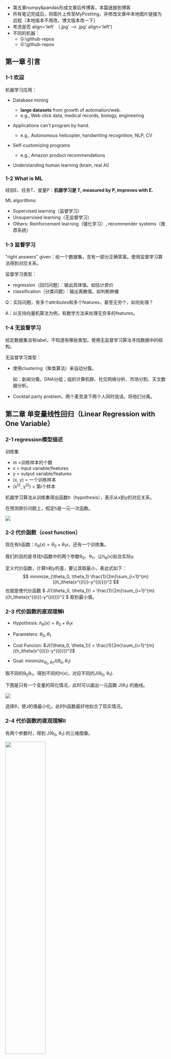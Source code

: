 - 第五章numpy&pandas形成文章后传博客，本篇链接到博客
- 所有笔记完成后，将图片上传至MyPostImg，并修改文章中本地图片链接为远程（本地版本不用改，博文版本改一下）
- 考虑是否 align='left' （.jpg' --> .jpg' align='left')
- 不同的机器：
  - G:\github-repos
  - G:\github-repos

## 第一章 引言

### 1-1 欢迎

机器学习应用：

- Database mining
  - **large datasets** from growth of automation/web.
  - e.g., Web click data, medical records, biology, engineering

- Applications can't program by hand.
  - e.g., Autonomous helicopter, handwriting recognition, NLP, CV
- Self-customizing programs
  - e.g., Amazon product recommendations

- Understanding human learning (brain, real AI)



### 1-2 What is ML

经验E、任务T、度量P：**机器学习是 T, measured by P, improves with E.**

ML algorithms:

- Supervised learning（监督学习）
- Unsupervised learning（无监督学习）
- Others: Reinforcement learning（强化学习）, recommender systems（推荐系统）



### 1-3 监督学习

"right answers" given：给一个数据集，含有一部分正确答案。使用监督学习算法得到对应关系。

监督学习类型：

- regression（回归问题）：输出具体值。如估计房价
- classification（分类问题）：输出离散值。如判断肿瘤

Q：实际问题，有多个attributes和多个features，甚至无穷个，如何处理？

A：以支持向量机算法为例，有数学方法来处理无穷多的features。



### 1-4 无监督学习

给定数据集没有label，不知道有哪些类型。使用无监督学习算法寻找数据中的结构。

无监督学习类型：

- 使用clustering（聚类算法）来自动分簇。

  如：新闻分簇，DNA分组；组织计算机群、社交网络分析、市场分割、天文数据分析。

- Cocktail party problem，两个麦克录下两个人同时说话，将他们分离。





## 第二章 单变量线性回归（Linear Regression with One Variable）

### 2-1 regression模型描述

训练集

- m =训练样本的个数
- x = input variable/features
- y = output variable/features
- (x, y) = 一个训练样本
- (x<sup>(i)</sup>, y<sup>(i)</sup>) = 第i个样本



机器学习算法从训练集得出函数h（hypothesis），表示从x到y的对应关系。

在预测房价问题上，假定h是一元一次函数。

<img src='G:\github-repos\MyPostImage\ml-notes-img\andrewng\1.jpg' />




### 2-2 代价函数（cost function）

现在有h函数：$h_\theta(x) = \theta_0 + \theta_1x$，还有一个训练集。

我们的目的是寻找h函数中的两个参数θ<sub>0</sub>、θ<sub>1</sub>，让h<sub>θ</sub>(x)拟合实际y.

定义代价函数，计算h和y的差，要让其取最小，表达式如下：
$$
minimize_{\theta_0, \theta_1}  \frac{1}{2m}\sum_{i=1}^{m}({h_\theta(x^{(i)})-y^{(i)}})^2
$$
也就是使代价函数  $ J({\theta_0, \theta_1}) = \frac{1}{2m}\sum_{i=1}^{m}({h_\theta(x^{(i)})-y^{(i)}})^2 $  取到最小值。



### 2-3 代价函数的直观理解I

- Hypothesis:		$h_\theta(x) = \theta_0 + \theta_1x$

- Parameters:		$\theta_0, \theta_1$

- Cost Funcion:	 $J({\theta_0, \theta_1}) = \frac{1}{2m}\sum_{i=1}^{m}({h_\theta(x^{(i)})-y^{(i)}})^2$

- Goal:					$minimize_{\theta_0, \theta_1} J({\theta_0, \theta_1})$ 

取不同的θ<sub>0</sub>θ<sub>1</sub>，得到不同的h(x)，对应不同的J(θ<sub>0</sub>, θ<sub>1</sub>).

下图是只有一个变量的简化情况，此时可以画出一元函数 J(θ<sub>1</sub>) 的曲线。

<img src='G:\github-repos\MyPostImage\ml-notes-img\andrewng\2.jpg' />

选择θ，使J的值最小化。此时h函数最好地拟合了现实情况。



### 2-4 代价函数的直观理解II

有两个参数时，得到 J(θ<sub>0</sub>, θ<sub>1</sub>) 的三维图像。

<img src='G:\github-repos\MyPostImage\ml-notes-img\andrewng\3.jpg'  width="50%" height="50%"/>

可以用等高线图在平面上展示。中心点处函数值最小。

<img src='G:\github-repos\MyPostImage\ml-notes-img\andrewng\4.jpg'  width="50%" height="50%"/>

我们希望有一个算法，来**自动找到使 J 最小的参数 θ** .



### 2-5 梯度下降（gradient descent）

1. 开始时，给θ设置初始值；

2. 改变θ，使 J 的值减少，直到取到了局部最小值；

3. 重复上个过程。

直观解释：

<img src='G:\github-repos\MyPostImage\ml-notes-img\andrewng\5.jpg'  width="50%" height="50%"/>

​		不同的初始点可能走到不同的结束点。

数学解释：

<img src='G:\github-repos\MyPostImage\ml-notes-img\andrewng\6.jpg'  width="70%" height="70%"/>

​		α 是学习率，表示梯度下降的步幅大小。偏导数表示梯度下降的方向。

​		需要注意的是，要让多个 θ 同时更新。先计算多个temp值，再一起赋新值。



### 2-6  梯度下降的直观理解

偏导数的直观解释：

<img src='G:\github-repos\MyPostImage\ml-notes-img\andrewng\7.jpg'  width="50%" height="50%"/>

​		以单个变量的函数为例。偏导数的值保s证了 θ 一定朝 J 下降的方向变化。

学习率 α 的直观解释：

<img src='G:\github-repos\MyPostImage\ml-notes-img\andrewng\8.jpg'  width="50%" height="50%"/>

​		α 太小，步数太多；α 太大，会导致无法收敛甚至发散。

在到达optimum点后，偏导数值为0，梯度下降算法就什么也不做了。

当学习率 α 不变时，梯度下降进行的过程中，偏导数通常会变小，因此每一步下降幅度会减小。

因此在接近局部最小值时，步子会变小。

<img src='G:\github-repos\MyPostImage\ml-notes-img\andrewng\9.jpg'  width="50%" height="50%"/>



### 2-7 线性回归的梯度下降

<img src='G:\github-repos\MyPostImage\ml-notes-img\andrewng\10.jpg'  width="70%" height="70%"/>

<img src='G:\github-repos\MyPostImage\ml-notes-img\andrewng\11.jpg'  width="70%" height="70%"/>

这个梯度下降算法称为 **batch** 梯度下降。

​		原因是：每一步梯度下降，都计算了**整个训练集m个样本**的插值平方总和。

​		也有方法不全览整个训练集，每次只关注小子集。这将在之后介绍。

接下来的课：

- 在线性代数上，存在一个解法，可以在不需要多步梯度下降的情况下，也能解出代价函数的最小值，这是另一种称为正规方程(**normal equations**)的方法。实际上在数据量较大的情况下，梯度下降法比正规方程要更适用一些。
- 梯度下降的通用算法





## 第三章 线性代数

### 3-1 矩阵和向量

向量是一个 n × 1 的矩阵。

默认的下标从1开始。



### 3-2 加法和标量乘法



### 3-3 矩阵与向量相乘

一元线性回归可以转换成矩阵和向量相乘。

下图是矩阵和向量的构造方法，以及代码。

<img src='G:\github-repos\MyPostImage\ml-notes-img\andrewng\12.jpg'  width="70%" height="70%"/>



### 3-4 矩阵乘法

<img src='G:\github-repos\MyPostImage\ml-notes-img\andrewng\13.jpg' />



### 3-5 矩阵乘法的性质

矩阵乘法是：

- 不可交换的 A × B ≠ B × A 
- 可结合的  (A × B)× C = A ×(B× C）

单位矩阵 I ：

- A · I = I · A = A



### 3-6 逆、转置

矩阵的逆

- AA<sup>-1</sup> = A<sub>-1</sub>A = I ，A是满秩方阵

矩阵的转置

- A<sup>T</sup><sub>ij</sub> = A<sub>ji</sub>





-----

## 第四章 多变量线性回归（Linear Regression with Multiple Variables）

### 4-1 多维特征

从只有1个变量的情况，推广到有m组n维特征的情况。

$h_\theta(x) = \theta_0 + \theta_1x_1 + \theta_2x_2 + ... + \theta_nx_n$

设x<sub>0</sub> = 1，则$h_\theta(x) = \theta^Tx$（写成向量内积表达式）



### 4.2 多变量梯度下降

<img src='G:\github-repos\MyPostImage\ml-notes-img\andrewng\14.jpg'  width="70%" height="70%"/>



### <span id="4.3">4.3 梯度下降技巧1-特征缩放</span>

当多个特征取值范围相差很大，梯度下降收敛得很慢。

因此，进行**Feature Scaling**，将每个特征都控制在约 -1 ≤ x<sub>i</sub> ≤ 1 的范围内。

<img src='G:\github-repos\MyPostImage\ml-notes-img\andrewng\15.jpg'  width="70%" height="70%"/>

 除了除以最大值，还有一个均值归一化的工作（**mean normalization**），让特征的均值接近0.

具体做法是用 （x<sub>i</sub> - μ<sub>i</sub>）代替 x<sub>i</sub>。

<img src='G:\github-repos\MyPostImage\ml-notes-img\andrewng\16.jpg'  width="70%" height="70%"/>



### <span id="4.4">4.4 梯度下降技巧2-学习率</span>

绘制随迭代次数增加，代价函数值的变化图象，来确定梯度下降算法在正常运行。

也可以用设置阈值（检测平滑）的方式自动测试，但确定阈值是困难的。看图像在大多数时候更方便直观。

<img src='G:\github-repos\MyPostImage\ml-notes-img\andrewng\17.jpg' />

当代价函数曲线是上升的或不收敛，通常的解决方法是使用更小的 α 值。

α 太小会让收敛变得很慢，多试几次，选一个合适的 α 值。



### <span id="4.5">4.5 选择合适的特征和多项式回归（polynomial regression）</span>

通过对函数图像的了解，和对数据的了解，**选择合适的特征**，来获得更好的模型。

如预测房屋价格，可以选择房屋的size，或者房屋的宽度等特征。

用多项式回归（**polynomial regression**）来理解选择特征：

<img src='G:\github-repos\MyPostImage\ml-notes-img\andrewng\18.jpg' />

​		作简单的处理来拟合多项式模型：让x<sub>i</sub>为size的i次方，或对size开方。

​		在这种指数变换的情况下，做特征scaling是很有必要的。

也有些算法能够观察给出的数据，**自动**选择特征。



### 4.6 正规方程

对于某些**线性回归问题**，正规方程可以求解参数 θ 的最优值。

**正规方程：**

当 θ 是一个实数，让代价函数导数为0，可以解出 θ 的值。（函数求极小值，找导数为 0 的点）

推广到 θ 是向量，通过设置代价函数的偏导数为0，求解 θ 。

<img src='G:\github-repos\MyPostImage\ml-notes-img\andrewng\19.jpg'  width="70%" height="70%"/>

具体做法：构造 m*(n+1) 矩阵 X 和 m 维向量 y ，用最小二乘法计算 θ 。

<img src='G:\github-repos\MyPostImage\ml-notes-img\andrewng\20.jpg'  width="70%" height="70%"/>



<img src='G:\github-repos\MyPostImage\ml-notes-img\andrewng\21.jpg'  width="70%" height="70%"/>

**使用正规方程法，不需要做特征scaling。**



线性回归问题的求解参数 θ：

- 梯度下降：在减小代价函数的过程中，**迭代变换  θ ** 。
  - 需要选择 α 并进行需要多次迭代

- 正规方程：**解析求解，只需一步**。
  - n 很大时，(X<sup>T</sup>X)<sup>-1</sup> 很难算（n10000时是进行选择的边缘）



### <span id="4.7">4.7 *正规方程及不可逆性</span>

使用正规方程求解参数 $\theta = (X^TX)^{-1}X^Ty$ 时，如果：

**X<sup>T</sup>X不可逆**时（其实发生得很少）

- 咋办？	如在Octave里，有**求伪逆的函数 pinv**，矩阵不可逆时也可以正常求解。 
- 原因？    矩阵不满秩。
  - **多个 x 线性相关**。修改冗余的特征
  - **m≤n（特征多，数据少）**。用正则化（**regularization**）解决





-----

## 第五章 Octave Tutorial

由于Octave不再具有先进性，我学习了Python3的numpy和pandas库，[笔记见代码和注释](https://github.com/ACBGZM/ml-notes/tree/master/ng-ml2014/code/01-numpyandpandas)。

***（todo：此处总结成一篇文章后，链接到个人博客去）***

### 5.6 向量化

将一般的运算转化成**使用线性代数库的矩阵、向量运算**。

<img src='G:\github-repos\MyPostImage\ml-notes-img\andrewng\22.jpg'  width="70%" height="70%"/>

在线性回归问题，同步更新θ的问题上，向量运算如下：

<img src='G:\github-repos\MyPostImage\ml-notes-img\andrewng\23.jpg' />

- **θ 是向量，α 是数，δ 是向量**。最终目的是**更新 θ 向量**。
- 对于 δ ，是由多个数组成的向量。
  - δ<sub>k</sub> 由 h-y和x<sub>k</sub><sup>(i)</sup>相乘再相加而来，**h-y是插值是一个数，x<sub>k</sub><sup>(i)</sup>是第i行第k个属性值也是一个数，δ<sub>k</sub> 就是一个数**。
  - **δ 是由数组成的向量**。
  - 整体上，也可以看做图片上 $u = 2v + 5w$ 的向量相加形式：先纵向形成向量，**所有的h-y是一样的，也就是是一个倍数，x是第i行数据的一个向量。δ就像u一样，做类似的向量×系数再相加**。





-----

## 第六章 逻辑回归（Logistic Regression）

当要预测的 y 是离散的，就是 Classification 问题。

Logistic Regression 算法就是一个广泛应用的 Classification 算法。

### 6.1 分类问题（classification）

Q：为什么线性回归不好用了？

A：线性回归解决这类问题的方法是拟合后设置阈值，再区分成离散值。

​	   如图，当在远处值，拉低了直线的斜率，就会让前面的肿瘤被误判成0.

（别忘了 x<sub>0</sub> 默认为1，以此让 θ<sub>0 </sub>作为偏移量，让直线离开原点）

<img src='G:\github-repos\MyPostImage\ml-notes-img\andrewng\24.jpg'  />

另外，与linear regression不同，logistic regression算法需要让 $h_\theta(x)$ 的值在 [0, 1]。



### 6.2 假设表示（hypothesis representation）

当有一个分类问题，我们要用哪个方程，来表示我们的假设？

<img src='G:\github-repos\MyPostImage\ml-notes-img\andrewng\25.jpg'  />

Sigmoid/Logistic 方程如图，我们通过拟合出 θ，让 x 和 h 反应真实情况。

从结果上，我们的结论是 $h_\theta(x)=P(y=1|x;\theta)$ ，即：x 这个样本，有 h 的概率，是 y=1 代表的情况.

（" probability that y = 1, given x, parameterized by θ "）

 

### 6.3 判定边界（decision boundary）

这个概念让我们理解假设函数 h 是如何做出预测的。

<img src='G:\github-repos\MyPostImage\ml-notes-img\andrewng\26.jpg'  width="60%" height="60%"/>

- 当 $\theta^Tx ≥ 0$ 时，有  $h_\theta(x) = g(\theta^Tx) ≥ 0.5$ ，取离散值 y = 1；

- 当 $\theta^Tx ≤ 0$ 时，有  $h_\theta(x) = g(\theta^Tx) ≤ 0.5$ ，取离散值 y = 0。

一个例子：

<img src='G:\github-repos\MyPostImage\ml-notes-img\andrewng\27.jpg'  width="60%" height="60%"/>

以途中两个x的情况为例，$\theta$ 可以确定一条直线，把 y = 1 和 y = 0 的情况分隔开，这条直线就叫判定边界。

在 [4.5 节](#4.5)中介绍了多项式回归，在特征 x 中，添加额外的高阶多项式项。在逻辑回归中也适用：

<img src='G:\github-repos\MyPostImage\ml-notes-img\andrewng\28.jpg'  width="60%" height="60%"/>

区别是线性回归改的是 $h_\theta(x) = \theta^Tx$，而逻辑回归问题改的是 $\theta^Tx$ ， $h_\theta(x) = g(\theta^Tx)$。

需要注意的是：判定边界是由 θ 确定的，不是由训练集定义的。训练集的 x 所做的只是拟合出合适的 θ。

问题来了：如何根据数据，自动拟合出参数 θ ？（有些包的函数可以，如scipy）



### 6.4 代价函数（cost function）

问题如下：如何选择 θ ？该定义怎样的代价函数来迭代 θ ？

<img src='G:\github-repos\MyPostImage\ml-notes-img\andrewng\29.jpg'  width="50%" height="50%"/>

在线性回归问题中，$h_\theta(x)=\theta^Tx$ 是线性函数，定义 $Cost(h_\theta(x), y) = \frac{1}{2}(h_\theta(x)-y)^2$ ，进而定义代价函数 $J(\theta) = \frac{1}{m} \Sigma Cost$。$J(\theta)$是 convex 函数，梯度下降可以应用。

而在逻辑回归问题中， $h_\theta(x) = \frac{1}{1+e^{-\theta^Tx}}$ **不是线性**的，如果还是像线性回归那样计算 $J(\theta)$ ，会发现 $J(\theta)$ 是一个 **non-convex 函数，使梯度下降无法应用**。

<img src='G:\github-repos\MyPostImage\ml-notes-img\andrewng\30.jpg'  width="60%" height="60%"/>

需要另外找一个是凸函数的Cost函数：
$$
\begin{equation}
Cost(h_\theta(x), y)=\left\{
\begin{array}{rcl}
-log(h_\theta(x)) & \text{if} \quad y=1\\
-log(1-h_\theta(x)) & \text{if} \quad y=0\\
\end{array} \right.
\end{equation}
$$

- y = 1 时，预测出的 h 越偏离 1，Cost 越大；

<img src='G:\github-repos\MyPostImage\ml-notes-img\andrewng\31.jpg'  width="60%" height="60%"/>

- y = 0 时，预测出的 h 越偏离 0，Cost 越大。

<img src='G:\github-repos\MyPostImage\ml-notes-img\andrewng\32.jpg'  width="60%" height="60%"/>

本节定义了单训练样本的代价函数，虽然没有进行详细的凸性分析，但代价函数此时是凸函数。接下来将扩展此结论，给出整个训练集的代价函数的定义。并给出更简单的写法。



### 6.5 简化代价函数和应用梯度下降

**简化代价函数：**

- 逻辑回归的代价函数：

$$
J(\theta) = \frac{1}{m}\sum_{i=1}^{m}Cost({h_\theta(x^{(i)}), y^{(i)}})
$$

$$
\begin{equation}
Cost(h_\theta(x), y)=\left\{
\begin{array}{rcl}
-log(h_\theta(x)) & \text{if} \quad y=1\\
-log(1-h_\theta(x)) & \text{if} \quad y=0\\
\end{array} \right.
\end{equation}
$$

$$
Note:y总是取0或1
$$

- Cost函数简写为：

$$
Cost(h_\theta(x), y)= -y \log h_\theta(x)-(1-y) \log(1-h_\theta(x))
$$

- 代价函数简写为：

$$
J(\theta) = -\frac{1}{m}[\sum_{i=1}^{m}y^{(i)} \log h_\theta(x^{(i)})+(1-y^{(i)}) \log(1-h_\theta(x^{(i)}))]
$$

Q：为什么选择这样形式的代价函数？

A：虽然没有详细解释，但这个式子是通过极大似然法得来的，是统计学中，为不同的模型快速寻找参数的方法。并且这是一个convex函数。

**应用梯度下降：**

<img src='G:\github-repos\MyPostImage\ml-notes-img\andrewng\33.jpg' />

（todo：↑ 上式少写了一个 $\frac{1}{m}$？）

从形式上，逻辑回归和线性回归的梯度下降表达式一样。但两者的 $h_\theta(x)$ 定义不同，实际上是完全不同的东西。

在线性回归介绍的方法，像 [如何监控梯度下降正常运行](#4.4)、[feature scaling](#4.3) 在逻辑回归也适用。



### 6.6 高级优化

<img src='G:\github-repos\MyPostImage\ml-notes-img\andrewng\34.jpg' />

除了梯度下降，还有其他的高级算法能让 $J(\theta)$ 收敛。如共轭梯度、BFGS、L-BFGS。

只需知道用法即可，不一定要弄清所有的实现细节，也不要自己去实现这些算法。

```matlab
function [jVal, gradient] = costFunction(theta)
	jVal = (theta(1) - 5) ^ 2 + (theta(2) - 5) ^ 2;
	gradient = zeros(2, 1);
	gradient(1) = 2 * (theta(1) - 5);
	gradient(2) = 2 * (theta(1) - 5);

options = optimset('GradObj', 'on', 'MaxIter', '100');
initialTheta = zeros(2, 1)
[optTheta, functionVal, exitFlag] = fminunc(@costFunction, initialTheta, options)
```

以上代码调用 fminunc 来进行函数的收敛和 optTheta 的迭代。

对于一般场景的逻辑回归，多个theta的处理方式如下：

<img src='G:\github-repos\MyPostImage\ml-notes-img\andrewng\35.jpg'  width="60%" height="60%"/>



### <span id='6.7'>6.7 多分类问题：一对多（multi-class classification）</span>

训练集的数据有多个分类，如何拟合分类器？

one-vs-all 方法：把训练集的每个类别分别单独拟合一个分类器。

<img src='G:\github-repos\MyPostImage\ml-notes-img\andrewng\36.jpg'  width="70%" height="70%"/>

训练一个逻辑回归分类器 $h_\theta^{(i)}(x)$ ，对于每个类别 $i$ ，分类器预测 $y = i$ 的概率。

为了预测任意一个输入 $x$ 的分类，取 $\substack{\max\\i}h_\theta^{(i)}(x)$ ，即让分类器取最大概率值的 $i$ 类别。





-----

## 第七章 正则化（Regularization）

### <span id="7.1">7.1 过拟合问题（overfitting）</span>

<img src='G:\github-repos\MyPostImage\ml-notes-img\andrewng\37.jpg'  width="70%" height="70%"/>

- **过拟合（overfit）**：过于贴近训练数据的特征了，在训练集上近乎完美的预测/区分了所有的数据，但是**缺乏泛化能力**，在新的测试集上表现不佳。

- **欠拟合（underfit）**：测试样本的特性没有学习到，或模型过于简单无法拟合或区分样本。



(**识别过拟合、欠拟合的情况。**)

当 **features 的数量太多**，甚至比 training data 的数量都多，就很有可能出现过拟合。比如像窗户的数量、门的数量等特征，看上去都与房屋的价格有关。

**解决过拟合问题的方法**：

- **减少特征的数量**
  - 人工选择特征，进行取舍。舍弃特征的同时也会舍弃信息。
  - 使用模型选择算法，自动选择保留的特征。（在之后介绍）
- **正则化（regularization）**
  - 保留所有特征，但减少参数 $\theta_j$ 的量级/大小。
  - 情况：有多个特征、并且每个特征都是或多或少有用的，我们不希望把他们舍弃掉。



### <span id="7.2">7.2 正则化的直观理解、代价函数（cost function）</span>

#### 正则化的直观理解：

<img src='G:\github-repos\MyPostImage\ml-notes-img\andrewng\38.jpg'  width="60%" height="60%"/>

通过减小参数 θ<sub>3</sub>、θ<sub>4</sub> 的值，给 x<sub>3</sub>、x<sub>4</sub> 两个特征加入惩罚，曲线就跟二次函数没什么区别了。

这就是正则化背后思想：

<img src='G:\github-repos\MyPostImage\ml-notes-img\andrewng\39.jpg'  width="60%" height="60%"/>

不知道具体哪些特征 x 该舍弃掉，就**减小所有参数 θ** 。

#### 具体方法

在 $J(\theta)$ 后面加上一项 $\lambda\sum^{n}_{i=1}\theta_j^2$ ，在收敛 $J(\theta)$ 的同时让所有 $\theta$ 变小。

tips：

- 通常不含常数项 $\theta_0$ ，但影响不大。
- 要**选择合适的正则化参数 $\lambda$**。$\lambda$ 的作用是在两个目标中平衡：表达式前面的项代表**对数据更好的拟合**，后面的项代表**让参数尽量小来避免过拟合**。
  - $\lambda$ 越大，$\theta$ 的惩罚越大。如果 $\lambda$ 太大，$\theta$ 都接近0，就相当于把假设函数的项都忽略掉了，最后只剩一个常数项 $\theta _0$，造成欠拟合。

(问题：**如何自动选择 $\lambda$** ？)



### <span id="7.3">7.3 线性回归的正则化（regularized linear regression）</span>

拟合线性回归模型的两种算法：**基于梯度下降、基于正规方程**。

#### 梯度下降

在 $J(\theta)$ 的最后加一项 $\frac{\lambda}{2m}\sum^n_{j=1}\theta^2_j$ 。

<img src='G:\github-repos\MyPostImage\ml-notes-img\andrewng\40.jpg'  width="60%" height="60%"/>

梯度下降，求偏导 $\frac{\lambda}{m}\theta_j$ ：

<img src='G:\github-repos\MyPostImage\ml-notes-img\andrewng\41.jpg'  width="60%" height="60%"/>

直观的理解，正则化的梯度下降是让 $\theta_j$ **每次额外乘以一个比1略小的数** $(1-\alpha\frac{\lambda}{m})$ ，每次都把参数改小一点。

将 θ<sub>0</sub> 和其余 θ 区别开。（$(1-\alpha\frac{\lambda}{m})$ 跟1差不多大，所以区分开的影响不大。可以对比两个式子看正则化给梯度下降带来的变化。）

#### 正规方程

回忆一下正规方程：构造 m*(n+1) 矩阵 X 和 m 维向量 y ，设定代价函数的导数为 0，用最小二乘法计算 θ。

正规方程正则化的方式是加一个 (n+1)*(n+1) 的方阵，这个方阵的构造如下图所示。

<img src='G:\github-repos\MyPostImage\ml-notes-img\andrewng\42.jpg'  width="60%" height="60%"/>

***正则化中的 $X^TX$不可逆问题（见[4.7](#4.7)）**：

<img src='G:\github-repos\MyPostImage\ml-notes-img\andrewng\43.jpg'  width="60%" height="60%"/>

在不进行正则化时，一些语言的库函数也可以**计算不可逆的矩阵**。

进行正则化后，如果 $\lambda>0$ ，可证得 $(X^TX+\lambda R)$ **一定是可逆的**。



### <span id="7.4">7.4 逻辑回归的正则化（regularized logistic regression）</span>

跟线性回归的梯度下降差不多。

在 $J(\theta)$ 的最后加一项 $\frac{\lambda}{2m}\sum^n_{j=1}\theta^2_j$ 。

<img src='G:\github-repos\MyPostImage\ml-notes-img\andrewng\44.jpg'  width="60%" height="60%"/>

梯度下降求偏导 $\frac{\lambda}{m}\theta_j$ ：

<img src='G:\github-repos\MyPostImage\ml-notes-img\andrewng\45.jpg'  width="60%" height="60%"/>

实现方法：先定义代价函数：

<img src='G:\github-repos\MyPostImage\ml-notes-img\andrewng\46.jpg'  width="60%" height="60%"/>

再把代价函数用到fminunc：```fminunc(@costFunction);``` 。





-----

## 第八章 神经网络：表述（Neural Networks: Representation）

### <span id="8.1">8.1 非线性假设</span>

Q：为什么要学习神经网络算法？（跟线性回归、逻辑回归相比有什么先进性）

A：如果**n太大，feature太多**，之前介绍的算法就不理想了。 对于许多实际的机器学习问题，n一般是很大的。

<img src='G:\github-repos\MyPostImage\ml-notes-img\andrewng\47.jpg'  width="60%" height="60%"/>

如图，100个n会产生约5000个二次项，对应同样多的参数。如果包含所有的二次项，运算量会很大，并且很可能会出现过拟合的现象。如果再包含三次项，……。当**n很大**，通过增加feature来建立非线性分类器不是一个好办法。

而现实中的问题往往有很大的n。如50\*50分辨率的灰度图像，要存储每个像素的值，n=50\*50=2500；进行特征映射，n=2500*2500/2≈3,000,000。



### <span id="8.2">8.2 神经元和大脑</span>

可以用单个算法来模拟大脑的学习算法吗？

本节课举例论证了：人的一些感官是相通的——可以把任何sensor接入大脑，然后大脑的学习算法就能找出学习数据的方法，并处理这些数据。

现在的问题：如何找出大脑的学习算法？



### <span id="8.3">8.3 模型表示Ⅰ</span>

当使用神经网络时，如何表示我们的假设或模型？大脑里的神经元是相互连接的，通过接收、处理、传递电信号的方式工作 。

通过以下方式表示单个的人工神经元：

<img src='G:\github-repos\MyPostImage\ml-notes-img\andrewng\48.jpg'  width="80%" height="80%"/>

模型的表示：

<img src='G:\github-repos\MyPostImage\ml-notes-img\andrewng\49.jpg'  width="80%" height="80%"/>

- 用 $a_i^{(j)}$ 表示第 $j$ 层的第 $i$ 个神经元。

- 用 $\Theta^{(j)}$ 表示从第 $j$ 层到 $j+1$  层的权重矩阵。

- 如果一个网络，在第 $j$ 层有 $s_j$ 个单元，在第 $j+1$ 层有 $s_{j+1}$ 个单元，那么 $\Theta^{(j)}$ 的维度是 $s_{j+1}×(s_j+1)$。是**从后往前**的形式。
  - 我的理解：矩阵的行是下一层的每个神经元的权重列表，列对应上一层的神经元。列要加一是**加上上一层的偏置**，也就是$x_0$。



### <span id="8.4">8.4 模型表示Ⅱ：向量化和前向传播</span>

*本章直观地理解向量化的方法，并明白为什么这是学习复杂的非线性假设函数的好方法。*

向前传播的向量化：

<img src='G:\github-repos\MyPostImage\ml-notes-img\andrewng\50.jpg'  width="80%" height="80%"/>

- $z^{(j+1)} = \Theta^{(j)}a^{(j)}$，每层的 $z:(s_{j+1}×1)$ 是偏置矩阵 $\Theta:(s_{j+1}×(s_j+1))$ 和上层的输出 $a:((s_j+1)×1)$ 做矩阵运算得出的。

- $a^{(j)} = g(z^{(j)})$，每行的输出 $a$ 是对 $z$ 做 sigmoid 运算。
- 每一层都添加偏置  $a_0^{(j)}=1$

这种前向传播的方法也可以帮助我们了解神经网络的作用，和神经网络算法为什么能在学习非线性假设函数时有好的表现。

<img src='G:\github-repos\MyPostImage\ml-notes-img\andrewng\51.jpg'  width="80%" height="80%"/>

神经网络在每一层都像是做一个逻辑回归，根据输入拟合一些权值；而且每层的输入都是前层根据自动拟合的权值，计算得到的输出，因此可以包含一些很复杂的特征。神经网络可以利用隐藏层计算更复杂的特征，并最终输出到输出层。

*在接下来的两章，讨论具体的例子，描述如何利用神经网络来计算输入的非线性假设函数。*



### <span id="8.5">8.5 举例直观理解Ⅰ</span>

使用神经网络计算 AND 门：

<img src='G:\github-repos\MyPostImage\ml-notes-img\andrewng\52.jpg'  width="80%" height="80%"/>

计算 OR 门：

<img src='G:\github-repos\MyPostImage\ml-notes-img\andrewng\53.jpg'  width="80%" height="80%"/>

只要设置恰当的权值，神经网络就能起到相应的作用。



### <span id="8.6">8.6 举例直观理解Ⅱ</span>

使用感知机来解决非线性问题：亦或。

使用有一层隐藏层的神经网络计算 NOR 函数：

<img src='G:\github-repos\MyPostImage\ml-notes-img\andrewng\54.jpg'  width="80%" height="80%"/>

x<sub>1</sub> NOR x<sub>2</sub> = (x<sub>1</sub> AND x<sub>2</sub>)    OR    ( (NOT x<sub>1</sub>) AND (NOT x<sub>2</sub>) )

通过识别手写数字的视频展示了，神经网络可以学习相当复杂的函数，并且有一定的抗干扰能力：

<img src='G:\github-repos\MyPostImage\ml-notes-img\andrewng\55.jpg'  width="60%" height="60%"/>



### <span id="8.7">8.7 神经网络的多元分类问题（multi-class clasification）</span>

上节的手写数字识别问题就是多分类问题，需要识别10种类型的数字。

<img src='G:\github-repos\MyPostImage\ml-notes-img\andrewng\56.jpg'  width="80%" height="80%"/>

方法是设置多个输出层神经元，再把训练集 $(x^{(i)},y^{(i)})$ 、输出 $h_\Theta(x^{(i)})=y^{(i)}$ 的 $y$ 都变成向量的形式。途中输出分成四类，则 $y$ 是四维向量。

*本章讲述了如何构建模型来表示神经网络算法。在下一章，将学习如何构建训练集，如何让神经网络自动学习参数。*





## 第九章 神经网络的学习（Neural Networks: Learning）

讲一个学习算法，可以在给定数据集上，为神经网络拟合参数。

### <span id="9.1">9.1 代价函数（cost function）</span>

#### 神经网络的符号表示：

<img src='G:\github-repos\MyPostImage\ml-notes-img\andrewng\57.jpg'  width="80%" height="80%"/>

- $L$：层数
- $s_l$：第 $l$ 层的神经元数（不含偏置神经元）

- $K$：输出神经元的个数。
  - 二元神经网络的 $s_l=K=1$，多元神经网络的 $s_l=K$。
  - $h_\Theta(x) ∈ \R^K$



#### 神经网络的代价函数：

逻辑回归的代价函数一般表达式如下：
$$
J(\theta) = -\frac{1}{m}\bigg[\sum_{i=1}^{m}y^{(i)} \log h_\theta(x^{(i)})+(1-y^{(i)}) \log(1-h_\theta(x^{(i)}))\bigg]+\frac{\lambda}{2m}\sum_{j=1}^n\theta^2_j
$$
对于神经网络，有
$$
h_\Theta(x)∈\R^K,(h_\Theta(x))_i=i^{th} output
$$

$$
J(\Theta) = -\frac{1}{m}\bigg[\sum_{i=1}^{m}\sum_{k=1}^{K}y^{(i)}_k \log (h_\Theta(x^{(i)}))_k+(1-y^{(i)}_k) \log(1-h_\Theta(x^{(i)}))_k\bigg] \\
+\frac{\lambda}{2m}\sum_{l=1}^{L-1}\sum_{i=1}^{s_l}\sum_{j=1}^{s_{l+1}}(\Theta^{(l)}_{ji})^2
$$

与逻辑回归的代价函数不同点在于：

- 把 K 个输出神经元的损失加起来，再求 m 个数据上的平均

- 正则化项，取所有边权重的平方和。i 从1开始，不含偏移神经元的权重。



### <span id="9.2">9.2 反向传播算法（backpropagation algorithm）</span>

*一个让上节的损失函数取到最小值的算法*

上节定义了 $J(\Theta)$，如果想让 $J(\Theta)$ 取到最小值，就需要计算 $\frac{\partial}{\partial\Theta^{(l)}_{ij}}J(\Theta)$

首先来看**前向传播的向量化**：

<img src='G:\github-repos\MyPostImage\ml-notes-img\andrewng\58.jpg'  width="80%" height="80%"/>

此处可以仔细理解一下**前向传播的计算过程**。

- 以上图为例，如果只有一组数据集 $(x, y)$，
-  $a^{(1)}$的规格是 3×1，$\Theta^{(1)}$的规格是 5×3，
- 向量化后相乘，得到 $z^{(2)}$的规格是 5×1，求sigmoid后加一个偏移项则 $a^{(2)}$的规格是 6×1，
- $\Theta^{(2)}$的规格是 5×6，相乘得到 $z^{(2)}$的规格是 5×1，
- 以此类推。使用前向传播，可以从输入，通过神经网络，得到输出。



回到主题，为了计算导数项 $\frac{\partial}{\partial\Theta^{(l)}_{ij}}J(\Theta)$，需要使用**反向传播算法**：

<img src='G:\github-repos\MyPostImage\ml-notes-img\andrewng\59.jpg'  width="80%" height="80%"/>

- 对于每一个节点，我们计算这样一项 $\delta^{(l)}_j$，**代表了第 $l$ 层第 $j$ 个节点的“误差”**

- **从输出层，反向计算每层的误差**。

- 然后，根据 $\frac{\partial}{\partial\Theta^{(l)}_{ij}}J(\Theta) = a^{(l)}_j\delta^{(l+1)}_i$（此式省略了 $\lambda$ 等参数），可以**求得想要的偏导数**。



#### 反向传播算法的整体过程

<img src='G:\github-repos\MyPostImage\ml-notes-img\andrewng\60.jpg'  width="80%" height="80%"/>

- 有训练集 $\{( x^{(1)},y^{(1)} ),...,(x^{(m)},y^{(m)})   \}$
- **设置初始误差矩阵** $\Delta^{(l)}_{ij}=0$，保存整个神经网络的误差
- For $i=1$ to $m$ ：
  - **设置输入层** $a^{(1)}=x^{(1)}$
  - 进行**前向传播**，求**每层输出** $a^{(l)}$
  - 使用 $y^{(i)}$ ，计算**输出层的误差**  $\delta^{(L)} =a^{(L)}-y^{(i)}$
  - 进行**反向传播**，计算**每层误差** $\delta^{(L-1)},\delta^{(L-2)},...,\delta^{(2)}$
  - **累加误差矩阵** $\Delta^{(l)}_{ij}:=\Delta^{(l)}_{ij}+ a^{(l)}_j\delta^{(l+1)}_i$
- 计算 $D$
  - $D^{(l)}_{ij}:=\frac{1}{m}\Delta^{(l)}_{ij}+\lambda\Theta^{(l)}_{ij}$，if $j ≠0$
  - $D^{(l)}_{ij}:=\frac{1}{m}\Delta^{(l)}_{ij}$               ，if $j =0$

- $\frac{\partial}{\partial\Theta^{(l)}_{ij}}J(\Theta) = D^{(l)}_{ij}$ ，求得偏导
- 使用偏导进行梯度下降，或其他高级优化算法



补充：

- 反向传播不用计算 $\delta^{(1)}$ ，因为不需要对输入层考虑误差项。

- 累加误差矩阵写成向量相乘形式： $\Delta^{(l)}_{ij}:=\Delta^{(l)}_{ij}+ \delta^{(l+1)}_i(a^{(l)}_j)^T$



### <span id="9.3">9.3 反向传播算法的直观理解</span>

前向传播的直观理解：

<img src='G:\github-repos\MyPostImage\ml-notes-img\andrewng\61.jpg'  width="80%" height="80%"/>

反向传播的直观理解：

<img src='G:\github-repos\MyPostImage\ml-notes-img\andrewng\62.jpg'  width="80%" height="80%"/>

可以把神经网络的代价函数中的主要部分，类比为线性回归的代价函数的方差计算。只需明确：本质上做的是“求与真实值y的偏离程度”这件事。

<img src='G:\github-repos\MyPostImage\ml-notes-img\andrewng\63.jpg'  width="90%" height="90%"/>

而反向传播过程中，计算的 $\delta_j^{(l)}$ 就是 **cost 关于 z 的偏导数**。具体来说，cost 是一个关于真实值 y 和神经网络的输出值 h(x) 的函数。 $\delta_j^{(l)}$实际上是 cost 关于这些计算出的中间项的偏导数。$\delta_j^{(l)}$衡量的是，为了影响这些**中间值 z **（进而影响**整个神经网络的输出 h**），我们想要改变的神经网络的**权重**的程度。



### <span id="9.4">9.4 使用注意：展开参数</span>

*怎样将参数从矩阵展开成向量，以满足高级最优化步骤中的使用需要*

<img src='G:\github-repos\MyPostImage\ml-notes-img\andrewng\64.jpg'  width="70%" height="70%"/>

如上图，定义一个代价函数 costFunction，输入参数是 theta，函数返回代价值 jVal 以及导数值（梯度） gradient。

然后将这个函数传递给高级最优化算法 fminunc，这些库函数都假定 theta、initialTheta 是参数向量，同时假定代价函数的第二个返回值，也就是梯度值 gradient 也是一个向量。

这部分在我们使用逻辑回归的时候没有问题，但在神经网络中，参数矩阵 $\Theta$ 和梯度矩阵$D$ 都是矩阵而非向量，因此需要将这些矩阵展开成向量，从而作为参数输入到函数中。

<img src='G:\github-repos\MyPostImage\ml-notes-img\andrewng\65.jpg'  width="70%" height="70%"/>

以上图 Octave 语言为例：

- 首先有初始参数值矩阵 $\Theta$ ，**将他们展开成向量 initialTheta**，传递到高级优化函数 fminunc 中。
- 使用 fminunc 函数需要事先定义 costFunction 函数，它的参数是 thetaVec，所有的参数展开成一个向量的形式。因此需要做的第一件事就是用 reshape 功能**将 thetaVec 转换成参数值矩阵** $\Theta$，然后才能进行前向、反向传播，来计算导数 $D$ 和计算代价函数 $J(\Theta)$。最终，**将 $D$ 展开成向量**，得到需要返回的梯度向量 gradientVec。

一般是用 reshape() 函数来进行矩阵、向量形式的转换。

- 用矩阵存储的好处：更方便进行正向、反向传播。
- 用向量存储的好处：一些高级优化算法要求参数要展开成一个长向量的格式。



### <span id="9.5">9.5 梯度检验（gradient checking）</span>

*前面几节讲了怎样在神经网络中进行前向、反向传播，来计算导数。但反向传播算法很难实现，并且在执行上可能出现一些bug，比如 $J(\Theta)$ 减小但最终得到的神经网络误差很大。*

*梯度检验思想能解决几乎所有这种问题，能完全保证前向、反向传播算法是百分百正确的。在使用反向传播的场合中，最好做一下梯度检验。*

#### 第一步：估算导数

**当 $\Theta$ 是实数：**

<img src='G:\github-repos\MyPostImage\ml-notes-img\andrewng\66.jpg'  width="70%" height="70%"/>

在数值上去拟合 $J(\Theta)$ 的导数：
$$
\frac{d}{d\Theta}≈\frac{J(\Theta+\epsilon)-J(\Theta-\epsilon)}{2\epsilon}
$$
**当 $\theta$ 是向量**，比如是从矩阵展开而来的：

<img src='G:\github-repos\MyPostImage\ml-notes-img\andrewng\67.jpg'  width="70%" height="70%"/>

在Octave的实现：

```octave
for i = 1:n,
	thetaPlus = theta;
	thetaPlus(i) = thetaPlus(i) + EPSILON;
	thetaMinus = theta;
	thetaMinus(i) = thetaMinus(i) - EPSILON;
	gradApprox(i) = (J(thetaPlus) - J(thetaMinus)) / (2 * EPSILON);
end;
```

用 `gradApprox` 来近似计算 $\frac{\partial}{\partial\Theta_i}J(\Theta)$

#### 第二步：对比估算值和反向传播的结果

检查 `gradApprox ≈ Dvec`

`DVec` 是反向传播得出的导数矩阵。检查估算的 `gradApprox` 是否在数值上跟反向传播算法计算出的导数接近。

#### 总体实现过程：

<img src='G:\github-repos\MyPostImage\ml-notes-img\andrewng\68.jpg'  width="70%" height="70%"/>

在第三步中，如果估计值和反向传播的结果在数值上近似，那么第四步，就**把梯度检验关掉，不要再计算估计值** `gradApprox` 了，使用反向传播的结果来进行神经网络的学习。

原因是近似求导计算 `gradApprox` 是计算量非常大、耗时、不稳定的。而计算 `DVec` 的反向传播算法是高性能的求导方法（仅向量计算）。



### <span id="9.6">9.6 随机初始化（random initialization）</span>

*如何初始化 $\Theta$ ？*

在逻辑回归中，可以将初始参数都设置为 0 .但在训练网络时，将 0 作为初始值起不到任何效果：

<img src='G:\github-repos\MyPostImage\ml-notes-img\andrewng\69.jpg'  width="70%" height="70%"/>

由于权重是相同的（都是0），在前向传播中，同层的节点将会得到相同的输出值；而在反向传播中，也会得到相同的导数值。如图，相同颜色的边会得到相同的权值、偏导。这被称为“对称权重问题（symmetric weights）”



为了解决这个问题，使用随机初始化的思想，进行 symmetry breaking。

<img src='G:\github-repos\MyPostImage\ml-notes-img\andrewng\70.jpg'  width="70%" height="70%"/>

rand取 [0,1]，(2\*rand - 1)\*EPSILON 取 [-EPSILON, EPSILON].



综合前几节，训练神经网络的过程如下：

- 随机初始化权重于 $[-\epsilon,\epsilon]$
- 进行反向传播
- 进行梯度检验
- 使用梯度下降或其他高级优化算法，最小化 $J(\Theta)$
- 得出 $\Theta$ 的最优值



### <span id="9.7">9.7 组合起来</span>



### 训练神经网络



- #### 确定一个网络结构

  - **输入层**单元的个数：数据集中 $x^{(i)}$ 特征的维度
  - **输出层**单元的个数：分类的个数
    - 对于分类问题，要记得**把输出 y 写成向量的形式**，其中有一项 1 表示哪一类，剩下都为0.
  - **隐藏层**如何设计：
    - 一个合理的默认选项是使用一个隐藏层。
    - 使用多个隐藏层时，每层的隐藏单元数量相同。（通常越多越好，但要注意计算量问题）



- #### 需要实现的步骤
  - ① 随机初始化权重
  - ② 实现前向传播算法，计算每条数据 $x^{(i)}$ 经过神经网络得到的输出 $h_\Theta(x^{(i)})$
  - ③ 实现损失函数 $J(\Theta)$
  - ④ 实现反向传播算法，计算偏导 $\frac{\partial}{\partial\Theta^{(i)}_{jk}}J(\Theta)$
    - 使用一个循环 `for i = 1:m` 来进行前向传播和反向传播，对于数据集中的每条数据 $(x^{(i)},y^{(i)})$ 计算每层的 $a^{(l)}$ 和 $\delta^{(l)}$ ；然后在循环中更新 $\Delta^{(l)}$
  - ⑤ 实现梯度检验，对比反向传播的结果 $\frac{\partial}{\partial\Theta^{(l)}_{jk}}J(\Theta)$ 和数值上的估计值。然后禁用梯度检验的代码。
  - ⑥ 使用梯度下降算法，跟反向传播结合，最小化 $J(\Theta)$，得到最终权重 $\Theta$



<img src='G:\github-repos\MyPostImage\ml-notes-img\andrewng\71.jpg'  width="70%" height="70%"/>



- #### 直观理解

如下图，① 随机选取一个起始点，④ 反向传播算出梯度下降的方向，⑥ 梯度下降就是沿着这个方向一点点下降，知道到达局部最优点。

<img src='G:\github-repos\MyPostImage\ml-notes-img\andrewng\72.jpg'  width="70%" height="70%"/>



### <span id="9.8">9.8 无人驾驶</span>

*一个有趣并具有历史意义的神经网络学习的例子：实现自动驾驶*

左上方第一个白条显示人类驾驶员选择的方向，第二、三个白条显示两个网络的置信度、以及学习算法选择的行驶方向。

刚开始随机初始化后，输出整段模糊的灰色区域，学习后才集中到一块白亮的小区域，选择明确的驾驶方向。

左下方显示前方景象。

<img src='G:\github-repos\MyPostImage\ml-notes-img\andrewng\73.jpg'  width="70%" height="70%"/>

这个任务基于三层的神经网络，使用反向传播算法。数据集是压缩后的前方图片和驾驶员选择的方向。

训练完成后，每秒钟生成12张数字化的图片，传送给神经网络进行计算，使用输出进行自动驾驶。

分为单行道网络、双车道网络，分别计算置信度（confidence），根据不同的路况，置信度高的网络就被选择来控制行驶方向。





-----

## 第十章 应用机器学习的建议(Advice for Applying Machine Learning)

给出一些建议，当在开发一个机器学习系统时，如何决定该选择哪条道路。

10.2、10.3讲怎样评估机器学习算法的性能，10.4、10.5讲机器学习诊断法。

### <span id="10.1">10.1 决定下一步做什么</span>

**Debugging a learning algorothm：**

假设已经实现了正则化的线性回归，得到用来预测房价的模型：
$$
J(\theta) = \frac{1}{2m}\bigg[\sum^m_{i=1}(h_\theta(x^{(i)})-y^{(i)})^2 + \lambda\sum^m_{j=1}\theta^2_j\bigg]
$$
然而，当在训练集上测试得到的参数时，我们发现预测的结果有很大的误差。我们应该如何改进？

- 收集更多的训练样本（在有些时候没有效果。在之后的章节会将如何避免把过多时间浪费在收集样本上）
- 尝试使用更少的特征
- 尝试获取更多特征，来收集更多的数据
- 尝试增加多项式特征（$x^2_1,x^2_2,x_1x_2,etc.$）
- 尝试增加/减小 $\lambda$

大多数人的方法是，随便从这些方法中选择一种，然后花很长时间检验这种方法是否有效。

有一种简单的方法，可以轻松地排除掉一些选项：机器学习诊断法（machine learning diagnostic）。我们可以使用诊断法，明确在机器学习算法中，什么有效什么无效，并且可以获得如何提升性能的指导。



### <span id="10.2">10.2 评估一个假设</span>

*如何评估学习算法得到的假设。基于这一节，在之后会讲如何防止过拟合和欠拟合的问题。*

我们获得学习算法的方式是让代价函数取最小，但会产生**过拟合假设**的问题。当在特征少的情况下，我们可以通过函数图像发现过拟合现象，但**当特征多时，函数难以可视化，我们需要另一种评价假设函数的方法**。

<img src='G:\github-repos\MyPostImage\ml-notes-img\andrewng\74.jpg'  width="70%" height="70%"/>

把数据集随机分为训练集和测试集。数量上 7:3 是比较常见的分法。

一种典型的训练、测试线性回归的方法：

- 在 70% 占比的训练集上学习 $\theta$（最小化误差函数$J(\theta)$）
- 计算出测试误差：$J_{test}(\theta) =\frac{1}{2m}\sum^{m_{test}}_{i=1}(h_\theta(x^{(i)}_{test})-y^{(i)}_{test})^2$

训练、测试逻辑回归：

- 在训练集上学习 $\theta$
- 在测试集上计算测试误差，有两种定义方法：
  - 计算逻辑回顾误差：$J_{test}(\theta) = -\frac{1}{m_{test}}\sum^{m_{test}}_{i=1}y_{test}^{(i)}\log h_{\theta}(x^{(i)}_{test})+(1-y_{test}^{(i)})\log h_{\theta}(x^{(i)}_{test})$
  - 错误分类误差（0/1 misclassification erorr）：详见图。

<img src='G:\github-repos\MyPostImage\ml-notes-img\andrewng\75.jpg'  width="80%" height="80%"/>



### <span id="10.3">10.3 模型选择和交叉验证集</span>

*如何评估学习算法：模型选择问题。*

*对于一个数据集，最合适的多项式次数如何确定；怎样选择合适的特征来构造学习算法；如何确定学习算法的正则化参数* $\lambda$

#### 模型选择Ⅰ

<img src='G:\github-repos\MyPostImage\ml-notes-img\andrewng\76.jpg'  width="80%" height="80%"/>

一种选择模型的方法：在多种特征的选择方法中，**分别进行训练**得出 $\Theta$，然后**分别在测试集上进行测试**，然后从这些模型中**选出表现最好的一个**（ $J_{test}(\Theta^{(i)})$ 最小）。

问题：判断这个模型的**泛化能力**如何？

我们可以观察这个假设模型对测试集的拟合情况，但问题是，这样做仍然不能公平地估计出这个假设的泛化能力。原因：参数 d 是多项式的次数（特征的维度），**我们用测试集拟合了参数 d，选择了能够最好地拟合测试集的参数 d 的值**。我们的参数向量 $\Theta$  在测试集上的性能很可能是对泛化误差过于乐观的估计。也就是说，**测试集的误差 $J_{test}$ 让我们找出了最好的模型，但不能用同一个误差来衡量模型的泛化能力。**



#### 交叉验证集

<img src='G:\github-repos\MyPostImage\ml-notes-img\andrewng\77.jpg'  width="80%" height="80%"/>

将数据分为三部分：训练集60%（training set）、交叉验证集20%（cross validation set）和测试集20%（test set）。

<img src='G:\github-repos\MyPostImage\ml-notes-img\andrewng\78.jpg'  width="80%" height="80%"/>



#### 模型选择Ⅱ

<img src='G:\github-repos\MyPostImage\ml-notes-img\andrewng\79.jpg'  width="80%" height="80%"/>

对于每种模型，训练出 $\Theta$，然后在**交叉验证集**上计算 $J_{cv}(\Theta)$，选择表现最好的参数 d，即选择某个模型。在**测试集**上进行误差的估计，计算  $J_{test}(\Theta)$，就可以用  $J_{test}(\Theta)$ 来衡量算法选出的模型的**泛化能力**了。 



### <span id="10.4">10.4 诊断偏差和方差（diagnosing bias vs. variance）</span>

当一个模型表现不好，主要有两种原因：高偏差（high bias，欠拟合）、高方差（high variance，过拟合）。

<img src='G:\github-repos\MyPostImage\ml-notes-img\andrewng\80.jpg'  width="80%" height="80%"/>

- 多项式次数小，训练集上表现不佳，bias高。

- 多项式次数高，训练集上拟合得好，bias低；但交叉验证集上会过拟合，variance高。



#### 如何确定模型为何表现不佳？

<img src='G:\github-repos\MyPostImage\ml-notes-img\andrewng\81.jpg'  width="80%" height="80%"/>

- Bias（欠拟合）：
  - 训练集上表现不好，$J_{train}(\Theta)$ 高
  - 交叉验证集上表现不好，$J_{cv}(\Theta)≈J_{train}(\Theta)$ 
- Variance（过拟合）：
  - 训练集上表现很好，$J_{train}(\Theta)$ 低
  - 交叉验证集上表现不好，$J_{cv}(\Theta)>>J_{train}(\Theta)$



*接下来：对 bias 和 variance 的进一步解释，以及确定问题后应采取怎样的措施。*



### <span id="10.5">10.5  正则化和偏差/方差</span>

**正则化的线性回归**，$\lambda$ 不同会得到不同的结果。太大会造成 bias，太小会造成 variance。

<img src='G:\github-repos\MyPostImage\ml-notes-img\andrewng\82.jpg'  width="80%" height="80%"/>

**我们的模型**：

- 训练模型的过程中，添加正则项，得到 $\Theta$ 。
- 评估模型的过程中，只计算偏差，不进行优化。不用添加正则项。

<img src='G:\github-repos\MyPostImage\ml-notes-img\andrewng\83.jpg'  width="80%" height="80%"/>

 **自动选择** $\lambda$：

- 选取一系列想要尝试的取值，对于每个 $\lambda$ 分别让 $J(\Theta)$ 取到最小值，获得 $\Theta$

- 在交叉验证集上评估它们。选择让 $J_{cv}(\Theta^{(i)})$ 取到最小值的 $\lambda$ 。
- 在测试集上测试这个模型的表现。

<img src='G:\github-repos\MyPostImage\ml-notes-img\andrewng\84.jpg'  width="80%" height="80%"/>



**正则化的 bias/variance：**

- $J_{train}$：$\lambda$ 小，过拟合，训练集误差小；$\lambda$ 大，欠拟合，训练集误差大。
- $J_{cv}$：$\lambda$ 小，过拟合，交叉验证集误差大（模型扩展性差）；$\lambda$ 大，欠拟合，交叉验证集误差大。

<img src='G:\github-repos\MyPostImage\ml-notes-img\andrewng\85.jpg'  width="80%" height="80%"/>

取多个 $\lambda$ 值，绘制交叉验证集误差 $J_{cv}(\Theta)$ 的曲线。

在真实的数据集中，得到的曲线可能更乱，有很多的噪声。有时可以看出一个趋势，通过观察整个交叉验证误差曲线，手动或自动得出能使交叉验证误差最小的 “just right” 的 $\lambda$ 取值。



### <span id="10.6">10.6 诊断方法：学习曲线（learning curves）</span>

控制使用的训练样本数量，绘制小数据集的训练集误差、交叉验证集误差。

- $J_{train}$：当训练集很小，拟合起来比较容易。当训练集增大，误差就会增加。
- $J_{cv}$：当训练集很小，模型泛化程度不会很好。使用大的训练集，模型会有更好的泛化表现。

<img src='G:\github-repos\MyPostImage\ml-notes-img\andrewng\86.jpg'  width="80%" height="80%"/>



**high bias 的学习曲线：**

- m 很小，拟合程度好（$J_{train}$小），泛化能力差（$J_{cv}$大）。
- m 变大，$J_{cv}$ 和 $J_{train}$ 逐渐接近。当欠拟合时，训练集和交叉验证集上的表现都比较高，数值上相似。
- **结论：如果模型处在 high bias  的情形，选用更多的训练集数据对于改善算法的表现无益。**

<img src='G:\github-repos\MyPostImage\ml-notes-img\andrewng\87.jpg'  width="80%" height="80%"/>



**high variance 的学习曲线：**

- m 很小，拟合程度好（$J_{train}$小），泛化能力差（$J_{cv}$大）。
- m 变大，拟合越来越难，但拟合程度也不错。泛化能力依然差。$J_{cv}$ 和 $J_{train}$ 逐渐接近。当欠拟合时，训练集和交叉验证集上的表现都比较高，数值上相似。
- **结论：如果模型处在 high variance 的情形，选用更多的训练集数据，延长这两条曲线，$J_{cv}$ 和 $J_{train}$ 会逐渐接近。这对改善算法的表现是有好处的。**

<img src='G:\github-repos\MyPostImage\ml-notes-img\andrewng\88.jpg'  width="80%" height="80%"/>



### <span id="10.7">10.7 决定下一步做什么</span>

回到[10.1](#10.1)提出的改进方法：

| 改进方法       | 适用场合      |
| -------------- | ------------- |
| 更多训练样本   | high variance |
| 更少特征       | high variance |
| 更多特征       | high bias     |
| 更多多项式特征 | high bias     |
| 增加 $\lambda$ | high variance |
| 减小 $\lambda$ | high bias     |



#### 跟神经网络的结合

<img src='G:\github-repos\MyPostImage\ml-notes-img\andrewng\89.jpg'  width="80%" height="80%"/>





-----

## 第十一章 机器学习系统设计(Machine Learning System Design)

### <span id="11.1">11.1 确定优先执行的事情</span>

以垃圾邮件分类器为例：

<img src='G:\github-repos\MyPostImage\ml-notes-img\andrewng\90.jpg'  width="80%" height="80%"/>

监督学习，x = 邮件的特征，来表示一组词是否在邮件中出现。

<img src='G:\github-repos\MyPostImage\ml-notes-img\andrewng\91.jpg'  width="80%" height="80%"/>

事实上，有时会随机决定去采用上面四种方法的其中一种。



### <span id="11.2">11.2 误差分析（error analysis）</span>

*在改进机器学习算法时，通常有很多不同的思想。通过误差分析，可以更系统地在众多方法中做出选择。*

<img src='G:\github-repos\MyPostImage\ml-notes-img\andrewng\92.jpg'  width="80%" height="80%"/>

当在面对一个机器学习问题时，最好花很少的时间，**先通过一个简单的算法，快速实现出来**，而不是设计一个很复杂的系统。然后**用交叉验证集来测试数据**，画出学习曲线，进行检验误差，来确定模型是否存在高偏差或者高方差的问题，或其他问题。然后再决定是否要用更多的数据或者特征等。

可以把这种思想想成：在编程时避免出现过早优化的问题，我们应当**用实际的证据来指导我们的决策**，来决定把时间花在哪里，而不是仅凭直觉。

#### 误差分析

误差分析：可以**人工检查算法出错的地方**，查看被分错了的邮件有什么共同的特征和规律。这个过程可 以启发我们怎样设计新特征，或告诉我们现有系统的优点和缺点。

 <img src='G:\github-repos\MyPostImage\ml-notes-img\andrewng\93.jpg'  width="80%" height="80%"/>

#### 量化指标

如果算法能够返回一个**数值指标**，来估计算法执行的效果，将会很有帮助。

<img src='G:\github-repos\MyPostImage\ml-notes-img\andrewng\94.jpg'  width="80%" height="80%"/>

是否使用词干提取（stemming）？使用了会造成一些问题，不使用会忽略一些情况。

这时就可以使用**交叉验证集上的错误率**作为数值指标，来决定是否使用词干提取。

在此基础上，要不要区分大小写？也可以通过这个单一量化指标来轻松决定。



**注意：不要再测试集上做误差分析。要在交叉验证集上做误差分析。**

**注意：最先实现的算法，简单粗暴为主，快是第一指标，再烂都没问题。**



### <span id="11.3">11.3 类偏斜的误差度量（error metrics for skewed classes）</span>

上节提到了误差分析和设定误差度量值的重要性，那就是设定某个实数来评估学习算法并衡量它的表现。但仅用准确率accuracy来评价模型，在一种条件下是不可靠的，这个问题就是偏斜类的问题。

<img src='G:\github-repos\MyPostImage\ml-notes-img\andrewng\95.jpg'  width="80%" height="80%"/>

正样本的数量与负样本的数量相比，非常非常少，这种情况就叫偏斜类（skewed classes）。

精确度从99.2%提升到99.5%，不能说分类模型的质量提升了，因为有时模型恒定输出0，如果样本中y=0的比率比模型的预测准确率高，也能带来数值上的提升。



对于偏斜类，需要有不同的误差度量值：

**查准率和查全率**

- **precision：查准率、精确率**。在预测为1的样本中，有多少是预测正确的？（没错诊）
- **recall：查全率、召回率**。在真实为1的样本中，有多少是预测出来的？（没漏诊）

<img src='G:\github-repos\MyPostImage\ml-notes-img\andrewng\96.jpg'  width="80%" height="80%"/>



### <span id="11.4">11.4 查准率和查全率之间的权衡（trading off precision and recall）</span>

<img src='G:\github-repos\MyPostImage\ml-notes-img\andrewng\97.jpg'  width="80%" height="80%"/>

- 给没有病的人通知得病是不好的。为了提高precision，也就是降低误诊率，可以把逻辑回归的阈值设置得高一些。

  这会导致：higher precision（有更高的把我才预测得病），lower recall（容易漏诊）

- 没有给得病的人通知也是不好的。为了提高recall，也就是降低漏诊率，可以把逻辑回归的阈值设置得低一些。

  这会导致：higher recall（有病的人容易被预测到），lower precision（没病的人也容易被预测到）。

  

问题来了：有没有办法自动选取阈值？more generally，如果我们有不同的算法，如何比较不同的查准率和查全率？

在[10.2](#10.2)，我们提出设置单个数值指标来评估模型的好坏。但现在我们有两个可以判断的数字 precision 和 recall。如何得到单个数值？

<img src='G:\github-repos\MyPostImage\ml-notes-img\andrewng\98.jpg'  width="80%" height="80%"/>

平均值是不行的。比如图中 Algorithm 3，恒输出y=1，显然不是一个好模型。

F<sub>1</sub> 值（调和平均值）共同考虑了两个值，并且给小的值更高的权重。



### <span id="11.5">11.5 机器学习的数据</span>

<img src='G:\github-repos\MyPostImage\ml-notes-img\andrewng\99.jpg'  width="80%" height="80%"/>

实验证明：给算法更多的数据，模型的性能往往会变好。



<img src='G:\github-repos\MyPostImage\ml-notes-img\andrewng\100.jpg'  width="80%" height="80%"/>

如何判断 feature x 是否包含了充足的信息，能够从中预测出 y？

判别方式：找一个人类专家，他能根据现有条件给出预测吗？

一个说英语的人，可以根据现有上下文填出 “two”；但一个房地产专家不能仅根据房屋面积预测房价。

**如果 feature x 确实包含了充足的的信息用来预测 y ，大量的训练数据就是有帮助的。**

<img src='G:\github-repos\MyPostImage\ml-notes-img\andrewng\101.jpg'  width="80%" height="80%"/>

使用一个有很多参数的学习算法（也被直接称为 low bias algorithm），在训练集上会得到不错的拟合效果，也就是 $J_{train}$ 比较小。

然后，用一个很大的训练集进行训练，模型就难以过拟合（low variance），在测试集上表现跟训练集上差不多，也就是 $J_{train}≈J_{test}$。

也就是：$J_{test}$ 比较小。



以上，我们证明了：做一个关键的假设**如果特征值有足够的信息量，并有一类很好的学习算法保证low bias，那么——如果由大量的训练数据集，这能保证得到 low variance 的模型**。





-----

## 第十二章 支持向量机(Support Vector Machines）

在监督学习中， 很多监督学习算法的性能都很相似，所以经常要考虑的不是选择哪种算法，而是：构建算法时所使用的数据量。这体现了应用算法时的技巧，比如所涉及的用于学习算法的特征的选择，以及正则化参数的选择，等等。

还有一个更加强大的算法，有广泛的应用：支持向量机（support vector machine）。与逻辑回归、神经网络相比，SVM在学习复杂的非线性方程时，能提供一种更为清晰和更强大的方式。

### <span id="12.1">12.1 优化目标（optimization objective）</span>

#### 从逻辑回归的损失函数定义SVM的损失函数

**直观上**：以直代曲。

跟逻辑回归的代价函数中的取对数部分相似，当 y=1，$cost_1(z)$ 让 z 越大越好；当 y=0，$cost_0(z)$ 让 z 越小越好。

<img src='G:\github-repos\MyPostImage\ml-notes-img\andrewng\102.jpg'  width="80%" height="80%"/>



**表达式上：**

- 把取对数项换成 $cost_1(z)$ 和 $cost_0(z)$ 
- 去掉 $\frac{1}{m}$ （约定习惯。优化的结果不会变，依然是最佳值）
- 逻辑回归的损失函数形式上是 $A+\lambda B$，用 $\lambda$ 来权衡损失 $A$ 和正则化 $B$ 的相对权重（来决定我们是更关心第一项还是第二项的优化）。而在SVM里，使用 $CA+B$ 的形式，对 $C$ 赋值来权衡 $A$ 、$B$ 的相对权重。可以理解为$C = \frac{1}{\lambda}$。

<img src='G:\github-repos\MyPostImage\ml-notes-img\andrewng\103.jpg'  width="80%" height="80%"/>



### <span id="12.2">12.2 大边界的直观理解（large margin intuition）</span>

有时候称 SVM 为大间距分类器（large margin classifier）。

从损失函数图像理解：

<img src='G:\github-repos\MyPostImage\ml-notes-img\andrewng\104.jpg'  width="80%" height="80%"/>

从损失函数表达式理解：

当 $C$ 取一个很大的值，在优化过程中我们希望让第一项为0。

<img src='G:\github-repos\MyPostImage\ml-notes-img\andrewng\105.jpg'  width="80%" height="80%"/>

逻辑回归：当$y=1$，我们希望 $z≥0$；当$y=0$，我们希望 $z<0$。

**SVM：当$y=1$，我们希望 $z≥1$；当$y=0$，我们希望 $z≤-1$。**



SVM的决策边界：SVM会尽量把正样本和负样本以最大的间距分开。

<img src='G:\github-repos\MyPostImage\ml-notes-img\andrewng\106.jpg'  width="70%" height="70%"/>



一个问题：只因为一个负样本分布比较偏，预测边界就从黑线转变为紫线，是不合理的。但如果把 **SVM 的 $C$ 设置得非常大**，因此会做这样的转变。

**如果 $C$ 不是很大，或者模型本身不是线性可分的**，那就不会有这样的问题。预测边界是黑线，SVM表现不错。

<img src='G:\github-repos\MyPostImage\ml-notes-img\andrewng\107.jpg'  width="80%" height="80%"/>



### <span id="12.3">12.3 大边界分类器背后的数学原理*</span>

*SVM的优化问题和大间距分类器之间的联系*

**回顾向量内积**：

<img src='G:\github-repos\MyPostImage\ml-notes-img\andrewng\108.jpg'  width="80%" height="80%"/>

$u^T v = p·||u|| = u_1v_1+u_2v_2，$p 是 $v$ 投影到 $u$ 上的长度。



**SVM 决策边界**：

<img src='G:\github-repos\MyPostImage\ml-notes-img\andrewng\109.jpg'  width="80%" height="80%"/>

SVM 损失函数第二项，优化时，做的其实是最小化参数向量 $\theta$ 的范数（长度）的平方。

$\theta^Tx^{(i)}=p^{(i)}·||\theta||=\theta_1x_1^{(i)}+\theta_2x_2^{(i)}$

上式告诉我们：两个条件 $\theta^Tx^{(i)} ≥1$、$\theta^Tx^{(i)} ≤1$ 可以换种方式表述，即 $ p^{(i)}·||\theta||$ 的大小。

改写后：

<img src='G:\github-repos\MyPostImage\ml-notes-img\andrewng\110.jpg'  width="80%" height="80%"/>

- 假设 $\theta_0=0$ ，决策边界通过原点，决策边界一定与 $\theta$ 向量垂直。以 $\theta_1x_1+\theta_2x_2≥1$ 为例，$x_2 = -\frac{\theta1}{\theta2} x_1 + a$ ，跟 $\theta$ （斜率 $\frac{\theta_2}{\theta_1}$）是垂直的。
- 左图绿色的决策边界，会导致 $x$ 到 $\theta$ 的投影长度较小。我们又要求 $ p^{(i)}·||\theta||≥1$ ，因此 $\theta$ 的范数要比较大。
- 右边绿色的决策边界，会导致 $x$ 到 $\theta$ 的投影长度比较大。要求 $ p^{(i)}·||\theta||≥1$ ，可以把 $\theta$ 优化到很小。
- 在SVM中，要求对于大多数数据点， $\theta^Tx ≥1$，也就是说，正样本、负样本的数据点投影到 $\theta$ 的值足够大，就是使决策边界周围保持大间距，让 $p^{(i)}$ 尽量大。



### <span id="12.4">12.4 核函数Ⅰ</span>

*改造 SVM，来构造复杂的非线性分类器*

<img src='G:\github-repos\MyPostImage\ml-notes-img\andrewng\111.jpg'  width="80%" height="80%"/>

非线性决策边界的拟合，需要很多的高阶多项式项，给计算带来麻烦。

#### 是否有更好的特征选择方式？

<img src='G:\github-repos\MyPostImage\ml-notes-img\andrewng\112.jpg'  width="80%" height="80%"/>

每个特征是 x 与 l 的相似度 $f_i = similarity(x, l^{(i)}) = exp(-\frac{||x-l^{(i)}||^2}{2\sigma^2})$

这个相似度函数 similarity(x, l) 就是核函数，在这里是高斯核函数。



相似度函数（核函数）的作用：

<img src='G:\github-repos\MyPostImage\ml-notes-img\andrewng\112.jpg'  width="80%" height="80%"/>

这些特征 f 的作用就是衡量 x 到 l 的相似度。越相近，f 越接近 1；越不相近，f 越接近 0.

<img src='G:\github-repos\MyPostImage\ml-notes-img\andrewng\114.jpg'  width="80%" height="80%"/>

$\sigma$ 越大，从把 x 从 l 点移走时，特征变量的值 f 下降得越慢。



#### 从特征到预测函数

通过前面的核函数，可以从 x 得到特征 f 了，并且越接近 f<sub>i</sub> 对应的 l<sub>i</sub> ，f<sub>i</sub> 的输出越接近1。

通过学习到每个特征对应的 $\theta$，就可以进行预测，拟合复杂的非线性边界了。

<img src='G:\github-repos\MyPostImage\ml-notes-img\andrewng\115.jpg'  width="80%" height="80%"/>

以图中的 $\theta$ 取值为例，接近 $l_1,l_2$ 的点，预测的结果为 1；远离 $l_1,l_2$ 的点，预测的结果为 0.



现在已经学习了核函数，以及如何在 SVM 使用核函数，来定义新的特征变量了。

还有一些问题：如何选择标记点 $l$？其他的核函数（相似度函数）是什么样的？



### <span id="12.5">12.5 核函数Ⅱ</span>

<img src='G:\github-repos\MyPostImage\ml-notes-img\andrewng\116.jpg'  width="80%" height="80%"/>

#### 如何选择 landmarks？

一种方法：把数据集的 m 个样本都选择为 landmarks，即 $l^{(i)}=x^{(i)}$。

<img src='G:\github-repos\MyPostImage\ml-notes-img\andrewng\117.jpg'  width="80%" height="80%"/>

如上图对于每个输入 x，把它转换成一个 m 维的特征向量 $f^{(i)}$.

#### SVM 的训练

<img src='G:\github-repos\MyPostImage\ml-notes-img\andrewng\118.jpg'  width="80%" height="80%"/>

注意：

- 在优化时设置 $\theta^Tf≥1$ ，在预测时用 $\theta^Tf≥0$

- 忽略掉 $\theta_0$后，最后一项正则化也可以用 $\theta^T\theta$ 来计算。
- 由于所有样本都设置为关键点，有 m = n，正则化项求和边界没变。
- 在逻辑回归等算法也可以采用核函数的思想，来设置关键点，但在计算上没有 SVM 特有的优化方法。

- 这个函数的优化不建议自己实现，调包即可。



#### SVM 的参数，偏差和方差

<img src='G:\github-repos\MyPostImage\ml-notes-img\andrewng\119.jpg'  width="80%" height="80%"/>

- C（理解为 $\frac{1}{\lambda}$)
  - C 大：拟合项权重大，正则化项权重小，容易过拟合。low bias, high variance。
  - C 小：拟合项权重小，正则化项权重大，容易欠拟合。high bias, low variance。
- $\sigma^2$
  - $\sigma^2$ 大：$f$ 平缓，模型随x的改变，变化不明显，容易欠拟合。high bias, low variance。
  - $\sigma^2$ 小：$f $ 陡峭，变化明显，容易过拟合。low bias, high variance。



### <span id="12.6">12.6 使用支持向量机</span>

**不需要自己写 SVM 优化软件，但需要手动**：

- 选择参数 C
- 选择核函数
  - 无核函数（也叫线性核函数）
    - predict “y = 1" if $\theta^Tx≥0$ 
    - 线性关系（$\theta_0+\theta_1x_1+...+\theta_nx_n≥0$)
    - 如果有大量的特征值和很少的训练数据集（n大，m小），就拟合一个线性的判定边界，而不去你和一个非常复杂的非线性函数，防止过拟合
  - 高斯核函数
    - $f_i = exp(-\frac{||x-l^{(i)}||^2}{2\sigma^2})$，where $l^{(i)} = x^{(i)}$
    - 选择参数 $\sigma^2$ 
    - 如果特征值少，训练集数据多（n小，m大），用高斯核函数是一个好的选择

<img src='G:\github-repos\MyPostImage\ml-notes-img\andrewng\120.jpg'  width="80%" height="80%"/>



**核函数的编写**：

- 很多 SVM 优化函数需要核函数作为参数传入
- 核函数返回一个实数
- 在使用高斯核函数前需要做 feature scaling

<img src='G:\github-repos\MyPostImage\ml-notes-img\andrewng\121.jpg'  width="80%" height="80%"/>



**核函数的选择**：

- 核函数需要通过 mercer's theorem 检查，确保能够正常优化
- 其他的核函数
  - 多项式核函数（Polynomial kernal）
    - $k(x, l) = (x^Tl+constant)^{degree}$ 
    - 通常用在 x 和 l 都是严格的非负数时，以确保内积一定不是负数
  - string kernel, chi-square kernal, histogram intersection kernel, ...

<img src='G:\github-repos\MyPostImage\ml-notes-img\andrewng\122.jpg'  width="80%" height="80%"/>



**多分类任务**：

- 很多包都内置了多分类 SVM 功能
- 如果没有，使用 one-vs-all 思想（见[6.7](#6.7)）：如果有 k 个类别，就训练 k 个 SVM ，用以将每个类别从其他的类别中区分开来。会得到 k 组 $\theta$，预测时取最大值的索引作为分类结果。

<img src='G:\github-repos\MyPostImage\ml-notes-img\andrewng\123.jpg'  width="80%" height="80%"/>



**逻辑回归 vs SVMs**：

n 是特征的个数（$x∈\R^{n+1}$），m 是训练集样本个数

- n 比 m 大很多（如有10000个词特征，只有1000篇邮件来训练）：**使用逻辑回归或无核函数（线性核函数）**
- n 很小，m 大小适中（n=1\~1000，m=10\~10000)：**高斯核函数表现好**
- n 很小，m 很大（n=1\~1000，m=\~50000+）：高斯核函数会跑的很慢。如果训练样本特别多，**尝试添加更多特征，然后使用逻辑回归或无核函数（线性核函数）**

**在所有的场合，设计良好神经网络都可以表现的很好**。缺点是比起好的SVM包，神经网络训练得比较慢。在实际应用中，对于神经网络，局部最优是一个不大不小的问题；但SVM的优化是凸函数优化，在使用SVM时不需要担心这个问题。

<img src='G:\github-repos\MyPostImage\ml-notes-img\andrewng\124.jpg'  width="80%" height="80%"/>





-----

## 第十三章 聚类(Clustering）

### <span id="13.1">13.1 无监督学习简介（unsupervised learning introduction）</span>

监督学习：我们有一系列标签，然后用假设函数去拟合它。

无监督学习：我们的数据并不带有任何的标签。

<img src='G:\github-repos\MyPostImage\ml-notes-img\andrewng\125.jpg'  width="90%" height="90%"/>



聚类算法的应用：

- 市场分割
- 社交网络分析
- 组指计算机集群
- 天文数据分析



### <span id="13.2">13.2 K均值算法（K-means algorithm）</span>

<img src='G:\github-repos\MyPostImage\ml-notes-img\andrewng\126.jpg'  width="90%" height="90%"/>

输入：

- K：聚类的个数
- 训练数据集 $\{x^{(1)},x^{(2)},...,x^{(m)}\}$ 
  - $x^{(i)}∈\R^n$，**无监督学习的x是 n 维向量而不是 n+1 维**

**随机初始化 K 个聚类中心** $\mu_1, \mu_2,...,\mu_k ∈ \R^K$

循环：

- 样本划分：对于每个训练集的样本，**把值设置为最接近的聚类中心的值**
- 移动聚类中心：对于每个聚类中心，**把所有值相同的训练样本求平均，得到新的聚类中心**
  - 如果有聚类中心没有一个训练样本，常见的做法是移除这个聚类中心



即使数据没有明确分为几簇，K-means算法还是能将数据分为几个簇。

<img src='G:\github-repos\MyPostImage\ml-notes-img\andrewng\127.jpg'  width="80%" height="80%"/>



### <span id="13.3">13.3 优化目标（optimization objective）</span>

了解K-means的优化函数，能帮助我们：

- 对学习算法进行调试，确保算法正确运行
- 帮助算法找到更好的簇，并避免局部最优解（下节讲）



<img src='G:\github-repos\MyPostImage\ml-notes-img\andrewng\128.jpg'  width="80%" height="80%"/>

K-means算法的代价函数：训练样本到聚类中心的接近程度

K-means算法的优化目标：调整聚类中心 $\mu$ 、样本划分 $c$ ，让代价函数取到最小值



<img src='G:\github-repos\MyPostImage\ml-notes-img\andrewng\129.jpg'  width="80%" height="80%"/>

每次迭代：

- 先样本划分：改变 $c^{(i)}$，不改变 $\mu_k$，优化代价函数 $J$ 关于变量 $c$

- 后移动聚类中心：改变 $\mu_k$，优化代价函数 $J$ 关于变量 $\mu$ 



### <span id="13.4">13.4 随机初始化（random initialization）</span>

*如何初始化 K-means、如何使 K-means 避开局部最优*

<img src='G:\github-repos\MyPostImage\ml-notes-img\andrewng\130.jpg'  width="80%" height="80%"/>

从 $x^{(i)}$ 里随机找 K 个聚类中心，这就是随机初始化。随机初始化状态不同，K-means最后可能会得到不同的结果。特别地，K-means 可能会落在局部最优。

<img src='G:\github-repos\MyPostImage\ml-notes-img\andrewng\131.jpg'  width="80%" height="80%"/>

我们可以以不同的初始值初始化 K-means 很多次，并执行算法很多次，以此来保证我们最终能得到一个尽可能好的局部或全局最优值。

具体做法如下：

<img src='G:\github-repos\MyPostImage\ml-notes-img\andrewng\132.jpg'  width="80%" height="80%"/>

多次随机初始化 K-means 算法，分别求代价函数，在其中找最小的 $J$ .当 K 不是特别大（不超过10），一般都能得到比较好的结果。



### <span id="13.5">13.5 选择聚类个数K（choosing the number of clusters）</span>

这个问题没有什么好的答案，也没有能自动处理的方法。用来决定聚类数量最常用的方法仍然是：人工，人为观察可视化的图，或者观察聚类算法的输出。

无监督学习没有给出标签，因此并不总是有一个明确的答案。也是因为这个原因，用算法自动选择聚类个数是困难的。



**肘部法则（elbow method）**：改变 K 的值，计算损失函数 $J$，选择“elbow”的点作为 K 的个数。（每次计算 $J$ 都要随机取个100次的初始聚类中心，这个计算消耗是不小的。）有时这个肘部也不太好找。总之：这是个值得尝试的方法，但不能指望它解决问题。

<img src='G:\github-repos\MyPostImage\ml-notes-img\andrewng\133.jpg'  width="80%" height="80%"/>



**从下游找K值：**聚类往往是要解决问题的，比如T恤分为 S、M、L 三个聚类，从类似的下游环节寻找聚类个数。

<img src='G:\github-repos\MyPostImage\ml-notes-img\andrewng\134.jpg'  width="80%" height="80%"/>






-----

## 第十四章 降维(Dimensionality Reduction）

### <span id="14.1">14.1 动机一：数据压缩（data compression）</span>

数据压缩不仅能让我们节省存储空间，还能对学习算法进行加速。

我们需要一个二维向量 $x^{(i)}∈\R^2$ 来表示一个样本的两个特征值。有时候这两个特征是冗余的，特征值可能是线性的。

如果能通过投影绿线上的样本来近似原始的数据集，那只需要一个实数 $z^{(i)}∈\R $ 就能指定点在直线上的位置。

<img src='G:\github-repos\MyPostImage\ml-notes-img\andrewng\135.jpg'  width="80%" height="80%"/>

从 3D 到 2D 的降维也是一样的：三维中的数据大概都分布在一个平面内，所以我们通过把所有数据都投影到一个二维平面上来进行降维。

这样，使用二维向量 $z^{(i)}∈\R^2$ 可以表示三维坐标。

<img src='G:\github-repos\MyPostImage\ml-notes-img\andrewng\136.jpg'  width="80%" height="80%"/>



### <span id="14.2">14.2 动机二：数据可视化（data visualization）</span>

数据可视化可以帮助我们理解数据。

<img src='G:\github-repos\MyPostImage\ml-notes-img\andrewng\137.jpg'  width="80%" height="80%"/>



以图中50维的国家数据为例，如果能只用两个数字，来概述50个数字，就可以把这些国家在二维平面上表示出来。

当观察降维算法的输出时，z 通常不是所期望的具有物理意义的特征，我们常常要弄清楚这些特征大致意味着什么。

比如图中，横轴表示国家的“体量”，纵轴表示国家的“人均”。



### <span id="14.3">14.3 主成分分析问题（principal component analysis problem formulation）</span>

主成分分析算法（PCA）是很常用、很流行的降维算法。



#### PCA

<img src='G:\github-repos\MyPostImage\ml-notes-img\andrewng\138.jpg'  width="80%" height="80%"/>



PCA算法会找一个低维平面（图中红线），然后将数据投影在上面，使数据到低维平面的距离最小（图中蓝色小线段）。

更正式地说：当从n维降到k维，需要找出一个方向（找出k个向量 $u^{(i)}∈\R^n$，定义这个k维空间）。PCA能够找出最小化投影距离的方式，来对数据进行投影。

<img src='G:\github-repos\MyPostImage\ml-notes-img\andrewng\139.jpg'  width="80%" height="80%"/>



#### PCA和线性回归

PCA和lr看上去相似，但确实是两种完全不同的算法。

线性回归：最小化预测值和实际值的距离。用x预测y。

PCA：最小化投影距离（正交距离）。都是特征x，没有需要特殊对待的y。

<img src='G:\github-repos\MyPostImage\ml-notes-img\andrewng\140.jpg'  width="80%" height="80%"/>



### <span id="14.4">14.4 主成分分析算法（principal component analysis algorithm）</span>

首先要进行 feature scaling、mean normalization 等数据预处理工作。

<img src='G:\github-repos\MyPostImage\ml-notes-img\andrewng\141.jpg'  width="80%" height="80%"/>

<img src='G:\github-repos\MyPostImage\ml-notes-img\andrewng\142.jpg'  width="80%" height="80%"/>



**PCA 算法需要做的两件事：求出定义了降维空间的向量 $u$；求出样本在降维空间的投影 $z$。**



<img src='G:\github-repos\MyPostImage\ml-notes-img\andrewng\143.jpg'  width="80%" height="80%"/>

<img src='G:\github-repos\MyPostImage\ml-notes-img\andrewng\144.jpg'  width="80%" height="80%"/>

PCA算法：

先计算协方差矩阵 $\Sigma$，再计算 $\Sigma$ 的特征向量 $U$.

$U$ 是 (n, n) 维矩阵，它的前 $k$ 列就是要求的 k 维空间的方向向量 $u^{(1)}, u^{(2)}, ...,u^{(k)}$ 。

把这些向量$u^{(1)}, u^{(2)}, ...,u^{(k)}$ 构建成 $U_{reduce}$ 矩阵 (n, k)维，通过公式 $z = U_{reduce}^TX$ 可以求的 k 维空间的样本 $z$ 。



PCA算法总览：

<img src='G:\github-repos\MyPostImage\ml-notes-img\andrewng\145.jpg'  width="80%" height="80%"/>



本节没有给出数学上详细的证明，来证明 $u$、$z$ 就是让误差平方最小的投影方法。



### <span id="14.5">14.5 选择主成分的数量（choosing the number of  principal components）</span>

本节将讨论如何选择降维后的维度 k。

<img src='G:\github-repos\MyPostImage\ml-notes-img\andrewng\146.jpg'  width="80%" height="80%"/>

投影误差可以理解为放弃的特征值，总方差理解为全部的特征值。

选择k的通用原则是：选择使不等式成立的最小k。

意思是：保留更多的方差。



找k的算法的实现如下，可以使用 `svd(Sigma)` 返回的S来简化计算。

<img src='G:\github-repos\MyPostImage\ml-notes-img\andrewng\147.jpg'  width="80%" height="80%"/>

只需要运行svd函数一次，就可以进行这些运算。

<img src='G:\github-repos\MyPostImage\ml-notes-img\andrewng\148.jpg'  width="80%" height="80%"/>

$\frac{\sum^k_{i=1}S_{ii}}{\sum^m_{i=1}S_{ii}}≥0.99$这个式子也可以用来表示 k 值选的好不好。如果我们把特征从1000维降到100维，可以使用这个不等式来衡量降维对于特征保留的性能。



### <span id="14.6">14.6 降维重建（reconstruction from compressed representation）</span>

怎样从 $z∈\R$ 得到 $x∈\R^2$？

求$z$的公式是 $z=U_{reduce}^Tx$，$U$不是方阵，没有逆矩阵，不能直接算。 $x_{approx}=U_{reduce}z$。由于PCA要求投影不能跟数据点离得太远，所以 $x_{approx}$ 差不多就是 $x$。

<img src='G:\github-repos\MyPostImage\ml-notes-img\andrewng\149.jpg'  width="80%" height="80%"/>



### <span id="14.7">14.7 主成分分析法的应用建议（advice for applying PCA）</span>

*PCA是如何提高算法执行效率的？*



#### 应用PCA的注意事项

<img src='G:\github-repos\MyPostImage\ml-notes-img\andrewng\150.jpg'  width="80%" height="80%"/>

PCA建立了从 $x$ 到 $z$ 的映射关系，这个映射关系只能通过**在训练集上运行PCA**得到。

这个映射所做的就是计算一系列参数，比如进行特征缩放和均值归一化，还计算了$U_{reduce}$，找到合适的k值等。我们**应该只在训练集上拟合这些参数**，而不知交叉验证集或测试集上。

在训练集上找到所有参数后，就可以把这个映射用在交叉验证集或测试集的其他样本中。

以图中为例，**只在训练集的数据上运行PCA**，从 $x$ 到 $z$ 建立映射，然后在 $z$ 和 $y$ 之间拟合机器学习算法（**低维数据提高了算法的运行效率**），当要做预测时，就把交叉验证集和测试集中的数据也映射为 $z$（映射用的矩阵 $U_{reduce}$也**只能从训练集得来**），然后通过机器学习算法得出预测结果。



#### PCA的应用场景

**PCA的主要应用场景：**

<img src='G:\github-repos\MyPostImage\ml-notes-img\andrewng\151.jpg'  width="80%" height="80%"/>

不同的应用场景要选择不同的k值。



**PCA的错误应用场景：**

<img src='G:\github-repos\MyPostImage\ml-notes-img\andrewng\152.jpg'  width="80%" height="80%"/>

PCA能给数据降维，减少特征数量。所以有人会认为PCA可以用来防止过拟合。

如果这样做了，可能效果也会很好，但这不是解决过拟合的好方法。更好的解决过拟合的方法是：使用正则化。

原因：PCA不使用标签y，仅使用输入的x，去寻找接近的低维数据。PCA扔掉一些信息来减少数据的维度，并且不关心y的值。PCA更有可能丢失一些有价值的信息。



**PCA的另一个误用：**

<img src='G:\github-repos\MyPostImage\ml-notes-img\andrewng\153.jpg'  width="80%" height="80%"/>

经常在一个项目开始时，一些人会写一个项目计划，其中包括PCA在内的四步。

在写下这样的计划之前，要先问这个问题：如何直接去做而不使用PCA会怎样？

只有在使用原始数据 $x^{(i)}$ 达不到预期效果时（运行太慢，需要提高效率；内存不够、硬盘不够，需要压缩数据），才考虑使用PCA和 $z^{(i)}$。






-----

## 第十五章 异常检测(Anomaly Detection）

这是机器学习算法的一个常见应用，它的有趣之处在于：虽然主要用在非监督学习问题，但从某个角度看，跟有监督学习问题是非常相似的。

### <span id="15.1">15.1 问题的动机（problem motivation）</span>

从给定无标签的数据集，对数据建模 $p(x)$，对于新数据，如果 $p(x{test})＜\epsilon$ ，就将它标记为 anomaly。

<img src='G:\github-repos\MyPostImage\ml-notes-img\andrewng\154.jpg'  width="80%" height="80%"/>

应用举例：

- 网站欺骗检测。$x^{(i)}$ 是用户 $i$ 的行为，包含如登录次数、点击速度等信息；对数据建模得到 $p(x)$；对 $p(x{test})＜\epsilon$ 的 anomaly 的用户进行身份验证，或开启防御动作。
- 工业生产领域。如找到异常的机器。$x^{(i)}$ 是计算机 $i$ 的状态，包含如内存占用、CPU占用等信息；对数据建模得到 $p(x)$；对 $p(x{test})＜\epsilon$ 的 anomaly 的计算机进行监视，防止异常出现。



### <span id="15.2">15.2 高斯分布（gaussian distribution）</span>

#### 高斯分布

高斯分布也叫正态分布 $x\sim N(\mu,\sigma^2)$，$\mu$ 是中心值， $\sigma$ 是标准差（$\sigma^2$是方差）。

公式：
$$
p(x;\mu,\sigma^2)=\frac{1}{\sqrt{2\pi}\sigma}exp(-\frac{(x-\mu)^2}{2\sigma^2})
$$
$\sigma$ 越小，图像越窄；无论参数如何变，图像的积分一定是1 。

<img src='G:\github-repos\MyPostImage\ml-notes-img\andrewng\155.jpg'  width="80%" height="80%"/>



#### 参数估计

假设 $x^{(i)}$ 符合高斯分布，但不知道 $\mu$ 和 $\sigma$ 的值。

- $\mu=\frac{1}{m}\sum^m_{i=1}x^{(i)}$，均值
- $\sigma^2=\frac{1}{m}\sum^m_{i=1}(x^{(i)}-\mu)^2$，方差，也是对 $\mu$ 和 $\sigma^2$ 的极大似然估计

<img src='G:\github-repos\MyPostImage\ml-notes-img\andrewng\156.jpg'  width="80%" height="80%"/>



### <span id="15.3">15.3 异常检测算法（algorithm）</span>

每个特征都随机取值，都服从一个高斯分布，等同于一个 $x_1$ 到 $x_n$ 的**独立同分布**。
$$
p(x) = \prod^n_{j=1}p(x_j;\mu_j,\sigma_j^2)
$$


异常检测算法总览：

先选一些符合数据分布特征的例子；根据这个数据集训练高斯分布的参数；进行估计。

<img src='G:\github-repos\MyPostImage\ml-notes-img\andrewng\157.jpg'  width="80%" height="80%"/>



独立同分布相乘的直观理解：

<img src='G:\github-repos\MyPostImage\ml-notes-img\andrewng\158.jpg'  width="80%" height="80%"/>

粉色是 anomaly 区域。



### <span id="15.4">15.4 开发和评价一个异常检测系统（developing and evaluating an anomaly detection system）</span>

*如何开发一个异常检测的应用来解决实际问题；如何评估一个异常检测算法。*

之前讲到了用实数评估的好处。如果在异常检测算法也有这样的实数是比较好的。

<img src='G:\github-repos\MyPostImage\ml-notes-img\andrewng\159.jpg'  width="80%" height="80%"/>

训练集是non-anomalous的，在交叉验证集、测试集中，假设是有标签的并且含有anomaly数据（y=1代表anomaly）。图中展示了两种可行的划分方法（第二种把同样的数据同时用在交叉验证集和测试集是不推荐的）：

<img src='G:\github-repos\MyPostImage\ml-notes-img\andrewng\160.jpg'  width="80%" height="80%"/>



异常检测算法的评估：

<img src='G:\github-repos\MyPostImage\ml-notes-img\andrewng\161.jpg'  width="80%" height="80%"/>

首先在**训练集**上拟合函数 $p(x)$。

因为数据很倾斜（y=1的情况很少），使用这些指标来评估：真/假阳/阴性，查准率和查全率，F1分。

可以在**交叉验证集**上尝试多个 $\epsilon$ 的值，并选择让F1分最高的那个，或在其他方面有良好表现的那个。

**交叉验证集的作用就是可以尝试不同的特征组合、参数值，来选择最佳的配置。**

得到了配置，就在**测试集**上进行最终的评估。



### <span id="15.5">15.5 异常检测与监督学习对比（anomaly detection vs. supervised learning）</span>

*在上一节，我们使用了带标签的数据集来评估异常检测算法，这与监督学习有什么异同？为什么不用逻辑回归或神经网络来预测 y=0 或 y=1？分别在什么情况下使用两者？*

<img src='G:\github-repos\MyPostImage\ml-notes-img\andrewng\162.jpg'  width="80%" height="80%"/>

异常检测中，**有很少的正样本和很多的负样本**，当在估计 $p(x)$ 的值，拟合所有高斯参数的过程中，我们只需要负样本就可以了。所以如果有大量的负样本，仍然可以拟合出很好的 $p(x)$。

异常检测中，有**很多种类的正样本难以观测**（比如有不同的原因导致发动机宕机）。如果只有很少的正样本，**很难充分学习到正样本的种类是什么**；并且，未出现的异常也很难被预测到。所以，放弃对正样本建模，只对负样本建模。

监督学习中，在正常范围内**有足够的正、负样本**。监督学习算法查看大量正负样本，并且能够进行种类的区分。



应用对比上，区别还是在数据集中**正样本的数量**大小。如果给异常检测的正样本收集了足够多的数据，就可以用监督学习算法来预测。

<img src='G:\github-repos\MyPostImage\ml-notes-img\andrewng\163.jpg'  width="80%" height="80%"/>



### <span id="15.6">15.6 选择特征（choosing what features to use）</span>

*选择用什么特征来实现异常检测算法。*

#### 如何调整特征分布

特征选择的原则：最好**让数据更接近高斯分布**。

<img src='G:\github-repos\MyPostImage\ml-notes-img\andrewng\164.jpg'  width="80%" height="80%"/>



#### 如何选择特征

跟监督学习类似，先训练一个算法，在交叉验证集上人工查看预测出错的部分，并考虑能否找到一些其他的特征来表达这些判断出错的样本的特性。

<img src='G:\github-repos\MyPostImage\ml-notes-img\andrewng\165.jpg'  width="80%" height="80%"/>

如图，只用 $x_1$ 作为特征，发现了异常点。再给数据建模添加特征 $x_2$ 后，就发现异常产生的原因了。



举例：

<img src='G:\github-repos\MyPostImage\ml-notes-img\andrewng\166.jpg'  width="80%" height="80%"/>

CPU负载和网络负载在有些时候是线性的，也有些时候CPU负载高而网络负载低（如本机死循环）。添加了特征 $x_5$ 或 $x_6$ ，就能捕捉这种情况了。



### <span id="15.7">15.7 多元高斯分布*（multivariate gaussian distribution）</span>

<img src='G:\github-repos\MyPostImage\ml-notes-img\andrewng\167.jpg'  width="80%" height="80%"/>

绿点离样本分布有距离，应该被判断为anomaly，但异常检测算法计算 $p(x^{(i)})$ ，看上去检测不出来这个异常。异常检测算法学习到的是粉色范围，而不是蓝色范围。

为了解决这个问题，使用多元高斯分布。

<img src='G:\github-repos\MyPostImage\ml-notes-img\andrewng\168.jpg'  width="80%" height="80%"/>

$\Sigma\in \R^{n\times n}$ 是协方差矩阵，参见 [14.4PCA算法的协方差矩阵](#14.4)。PCA第一步是均质归一化，就不用减去平均值了。

使用这个矩阵一次算出所有特征的概率 $p(x)$。公式：
$$
p(x;\mu,\Sigma)=\frac{1}{(2\pi)^\frac{n}{2}|\Sigma|^\frac{1}{2}}exp(-\frac{1}{2}(x-\mu)^T\epsilon^{-1}(x-\mu))
$$


增大 $\Sigma$ 的某个对角线值（增大某个特征分布的方差），对应x下降得更缓慢；减小 $\Sigma$  的某个对角线值（减小某个特征分布的方差），对应x下降得更缓慢。

<img src='G:\github-repos\MyPostImage\ml-notes-img\andrewng\169.jpg'  width="80%" height="80%"/>

通过多元高斯分布，可以描述斜着的样本分布.越接近1，越跟横轴长度相似：

<img src='G:\github-repos\MyPostImage\ml-notes-img\andrewng\170.jpg'  width="80%" height="80%"/>

<img src='G:\github-repos\MyPostImage\ml-notes-img\andrewng\171.jpg'  width="80%" height="80%"/>

也可以改变 $\mu$ 的值，来改变山顶的位置：

<img src='G:\github-repos\MyPostImage\ml-notes-img\andrewng\172.jpg'  width="80%" height="80%"/>



### <span id="15.8">15.8 使用多元高斯分布进行异常检测*（anomaly detection using the multivariate gaussian distribution）</span>

#### 步骤和公式

从数据集得到多元高斯分布的参数 $\mu$ 和 $\Sigma$：

<img src='G:\github-repos\MyPostImage\ml-notes-img\andrewng\173.jpg'  width="80%" height="80%"/>

计算 $p(x)$，得到椭圆形的分布估计：

<img src='G:\github-repos\MyPostImage\ml-notes-img\andrewng\174.jpg'  width="80%" height="80%"/>



#### 多元高斯分布模型和原始模型的区别

<img src='G:\github-repos\MyPostImage\ml-notes-img\andrewng\175.jpg'  width="80%" height="80%"/>

原始模型不包含特征间的关系。特征的分布如果是独立的，概率分布函数就可以拆开相乘。这种拆开乘的原始模型，实际上就是某种特殊情况下（**特征间不相关，即$\Sigma$ 的非主对角线都是0**）的多元高斯分布。此时分布图象关于x，y轴是“正”的。

多元高斯模型的 $\Sigma$ **非主对角线不为0，也就是特征间有相关**，不能写成拆开相乘的形式。这时的**分布图象是“斜”的**。



如何在两个模型之间做选择：

<img src='G:\github-repos\MyPostImage\ml-notes-img\andrewng\176.jpg'  width="80%" height="80%"/>

原始模型：

- 手动组合异常，来捕捉异常样本（如CPU负荷低网络负荷高，需要创建新的特征，见[15.6](#15.6)）
- 计算简单，可以计算巨大的特征数量
- 参数不多训练容易，既使数据样本很少，也能拟合出好模型

多于高斯模型：

- 可以自动捕捉特征间的关系

- 有 $\Sigma^T$ 操作，计算要求高 

- 必须 $m>n$ ，即样本数量多于特征数量，来保证 $\Sigma$ 可逆；$\Sigma\in\R^{n\times n}$ 的参数很多，实践上最好 $m>>n$ 



多元高斯分布 $\Sigma$ 不可逆的原因：

- 不满足 $m>n$
- 有线性相关的特征，造成冗余





-----

## 第十六章 推荐系统(Recommender Systems）

推荐系统是机器学习的一个重要应用。推荐系统的性能提升在学界仅占很小的讨论份额，但在企业里是很重要的。

特征学习是机器学习中很重要的思想。对于某些问题，一些算法可以自动学习一系列的特征，在有些环境下我们可以**编写一个算法来学习使用哪些特征**，推荐系统就是一个例子。通过推荐系统，可以了解一些特征学习的思想。

### <span id="16.1">16.1 问题规划（problem formulation）</span>

<img src='G:\github-repos\MyPostImage\ml-notes-img\andrewng\177.jpg'  width="80%" height="80%"/>

- $n_u$：user 的数量

- $n_m$：movie 的数量

- $r(i, j)$：user i 是否给 movie j 打过分

- $y(i, j)$：user i 给 movie j 打了几分（$r(i, j)=1$ 时有定义）

推荐系统就是开发一个算法，能够为我们填补这些缺失值。然后在用户还没看过的电影中，预测用户喜欢的电影，并推荐给该用户。



### <span id="16.2">16.2 基于内容的推荐算法（content-based recommendations）</span>

基于内容的意思是：我们假设已有电影内容的特征向量 $x^{(i)}$（描述电影类型）。

基于内容的推荐算法就相当于线性回归：

<img src='G:\github-repos\MyPostImage\ml-notes-img\andrewng\178.jpg'  width="80%" height="80%"/>

每一部电影有一个题材向量 $x$，$x_1$ 评价电影的爱情要素，$x_2$ 评价电影的动作要素，$x_3$ 是偏置项1。

每一个用户 $j$ 有一个评分向量 $\theta^{(j)}\in \R^{(n+1)}$。根据该用户的过往评分拟合出这个向量。

对于新电影，用 $(\theta^{(j)} )^T x^{(i)}$ 预测用户 $j$ 对电影 $i$ 的评分。



更普遍的线性回归过程：为了简化表达式，将评分过的电影数量 $m^{(j)}$ 去掉。

<img src='G:\github-repos\MyPostImage\ml-notes-img\andrewng\179.jpg'  width="80%" height="80%"/>

线性回归的优化目标：**所求是每一个用户的喜好** $\theta^{(j)}$。

<img src='G:\github-repos\MyPostImage\ml-notes-img\andrewng\180.jpg'  width="80%" height="80%"/>

梯度下降：

<img src='G:\github-repos\MyPostImage\ml-notes-img\andrewng\181.jpg'  width="80%" height="80%"/>



对于许多电影来说，我们并没有内容的特征向量 $x^{(i)}$，下节将介绍不是基于内容的推荐系统算法。



### <span id="16.3">16.3 协同过滤（collaborative filtering）</span>

基于内容的推荐系统是我们已经拥有了内容向量（如一个电影拥有多少爱情元素，拥有多少动作元素），但实际上我们**很难得到这个内容向量**。 并且，我们通常需要除了爱情、动作之外的其他特征，**如何得到这些新特征**？

协同过滤算法有一个很有趣的特性：特征学习。这种算法能够自行学习所要使用的特征。

<img src='G:\github-repos\MyPostImage\ml-notes-img\andrewng\182.jpg'  width="80%" height="80%"/>

我们不知道内容向量，但每个用户告诉了我们对每种电影的喜爱程度 $\theta^{(j)}$。对于电影 $x^{(1)}$，我们知道 $\theta^{(1)},\theta^{(2)}$ 喜欢并且 $\theta^{(3)},\theta^{(4)}$ 不喜欢，那么可以推断 $x^{(1)}$ 是爱情片而不是动作片，并可以根据 $(\theta^{(j)})^T x^{(1)}\approx r(1, j)$ 计算出 $x^{(1)}$ 的具体值。

**所求是每一部电影的内容向量** $x^{(i)}$：

<img src='G:\github-repos\MyPostImage\ml-notes-img\andrewng\183.jpg'  width="80%" height="80%"/>



这节和上节的算法可以形成协同过滤的迭代过程：

<img src='G:\github-repos\MyPostImage\ml-notes-img\andrewng\184.jpg'  width="80%" height="80%"/>

从一个初始用户喜爱向量 $\theta$ 开始，可以不断进行梯度优化，得到更准确的用户喜好 $\theta$、电影类型 $x$，并且得到好的推荐系统。



### <span id="16.4">16.4 协同过滤算法（collaborative filtering algorithm）</span>

在前两节，我们学习了：

- 给出电影的特征，可以用来学习用户的参数 $\theta$
- 给出用户的参数，可以用来学习电影的特征 $x$





有一种更高效的算法，我们不需要不停的交替计算 $x$ 和 $\theta$，而是能同时计算 $x$ 和 $\theta$。

<img src='G:\github-repos\MyPostImage\ml-notes-img\andrewng\185.png'  width="80%" height="80%"/>

取消了偏置项，即 $x_0,\theta_0$。因为算法要学习很多的特征，如果需要一个特征永远为1，可以选择靠自己去获得这个参数，比如把 $x_1$ 学习为1。让 $x$ 和 $\theta$ 自己学习线性关系，不需要人为加截距项。



协同过滤算法：

<img src='G:\github-repos\MyPostImage\ml-notes-img\andrewng\186.png'  width="80%" height="80%"/>

- 用小的随机数初始化，有点像神经网络的初始化
- 进行梯度下降，最小化 $J$
- 用 $\theta^Tx$ 进行预测



### <span id="16.5">16.5 向量化：低秩矩阵分解（vectorization : low rank matrix factorization）</span>

低秩矩阵分解就是协同过滤的向量化求解过程：

<img src='G:\github-repos\MyPostImage\ml-notes-img\andrewng\187.png'  width="80%" height="80%"/>

通过电影内容向量 $x$ 可以度量电影之间的相关性：

<img src='G:\github-repos\MyPostImage\ml-notes-img\andrewng\188.png'  width="80%" height="80%"/>



### <span id="16.6">16.6 实现细节：均值归一化（implementational detail : mean normalization）</span>

如果一个用户没有给任何的电影评分，那在梯度下降最小化 $J$ 的过程中，会学习到 $\theta^{(j)} = 0$。如果用 $\theta^Tx$ 做预测，会将所有的电影分数预测为0分，并且不会给用户做任何推荐。

<img src='G:\github-repos\MyPostImage\ml-notes-img\andrewng\189.png'  width="80%" height="80%"/>



均值归一化让我们解决这类问题。

<img src='G:\github-repos\MyPostImage\ml-notes-img\andrewng\190.png'  width="80%" height="80%"/>

给评分矩阵 $Y$ 减去评分均值 $\mu$，然后将新矩阵进行协同过滤，在预测阶段再把 $\mu$ 加回到预测的评分上。

对于没有评分的用户，会预测为平均分，推荐给他大家都觉得好的电影。

对于没有人评分的电影，不推荐给任何用户。





-----

## 第十七章 大规模机器学习(Large Scale Machine Learning）

### <span id="17.1">17.1 大型数据集的学习（learning with large datasets）</span>















### <span id="17.2">17.2 随机梯度下降法（）</span>















### <span id="17.3">17.3 小批量梯度下降（）</span>













### <span id="17.4">17.4 随机梯度下降收敛（）</span>













### <span id="17.5">17.5 在线学习（）</span>











### <span id="17.6">17.6 映射化简和数据并行（）</span>















-----

## 第十八章 应用实例：图片文字识别(）

### <span id="18.1">18.1 问题描述和流程图（）</span>











### <span id="18.2">18.2 滑动窗口（）</span>











### <span id="18.3">18.3 获取大量数据和人工数据（）</span>











### <span id="18.4">18.4 上限分析：哪部分管道的接下去做（）</span>









